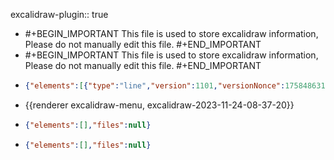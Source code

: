 excalidraw-plugin:: true

- #+BEGIN_IMPORTANT
  This file is used to store excalidraw information, Please do not manually edit this file.
  #+END_IMPORTANT
- #+BEGIN_IMPORTANT
  This file is used to store excalidraw information, Please do not manually edit this file.
  #+END_IMPORTANT
- ```json
  {"elements":[{"type":"line","version":1101,"versionNonce":1758486310,"isDeleted":false,"id":"5hyA4GHI_6KP6_bMsVYZO","fillStyle":"hachure","strokeWidth":4,"strokeStyle":"solid","roughness":1,"opacity":100,"angle":0,"x":733.8183771849822,"y":354.7825868453703,"strokeColor":"#000000","backgroundColor":"transparent","width":9.034923197586087,"height":0,"seed":79246374,"groupIds":["RqGt69jxuF8tL8_68Vg8H","xV4kRtVW_nNUTdMdO17oa","gZ4RCbp1lv_NljCJ5mRqD","9TaeXhNFMV4_yiYEZ1A_D"],"frameId":null,"roundness":null,"boundElements":[],"updated":1701103264847,"link":null,"locked":false,"startBinding":null,"endBinding":null,"lastCommittedPoint":null,"startArrowhead":null,"endArrowhead":null,"points":[[0,0],[9.034923197586087,0]]},{"type":"line","version":1131,"versionNonce":306515514,"isDeleted":false,"id":"UJ-qoqJRAsP01jFLeJ6KL","fillStyle":"hachure","strokeWidth":4,"strokeStyle":"solid","roughness":1,"opacity":100,"angle":0,"x":809.3245210505257,"y":354.13723518839987,"strokeColor":"#000000","backgroundColor":"transparent","width":9.034923197586087,"height":0,"seed":487309158,"groupIds":["RqGt69jxuF8tL8_68Vg8H","xV4kRtVW_nNUTdMdO17oa","gZ4RCbp1lv_NljCJ5mRqD","9TaeXhNFMV4_yiYEZ1A_D"],"frameId":null,"roundness":null,"boundElements":[],"updated":1701103264847,"link":null,"locked":false,"startBinding":null,"endBinding":null,"lastCommittedPoint":null,"startArrowhead":null,"endArrowhead":null,"points":[[0,0],[9.034923197586087,0]]},{"type":"line","version":1122,"versionNonce":1795525222,"isDeleted":false,"id":"wVbTOKho5A_uES4HV-BRM","fillStyle":"hachure","strokeWidth":4,"strokeStyle":"solid","roughness":1,"opacity":100,"angle":0,"x":770.6034216323019,"y":354.1372351884002,"strokeColor":"#000000","backgroundColor":"transparent","width":9.034923197586087,"height":0,"seed":2037047974,"groupIds":["RqGt69jxuF8tL8_68Vg8H","xV4kRtVW_nNUTdMdO17oa","gZ4RCbp1lv_NljCJ5mRqD","9TaeXhNFMV4_yiYEZ1A_D"],"frameId":null,"roundness":null,"boundElements":[],"updated":1701103264847,"link":null,"locked":false,"startBinding":null,"endBinding":null,"lastCommittedPoint":null,"startArrowhead":null,"endArrowhead":null,"points":[[0,0],[9.034923197586087,0]]},{"type":"line","version":1152,"versionNonce":1505441530,"isDeleted":false,"id":"pSxNBzO90uYY4oCU09LEU","fillStyle":"hachure","strokeWidth":4,"strokeStyle":"solid","roughness":1,"opacity":100,"angle":0,"x":846.1095654978409,"y":353.4918835314293,"strokeColor":"#000000","backgroundColor":"transparent","width":9.034923197586087,"height":0,"seed":478387686,"groupIds":["RqGt69jxuF8tL8_68Vg8H","xV4kRtVW_nNUTdMdO17oa","gZ4RCbp1lv_NljCJ5mRqD","9TaeXhNFMV4_yiYEZ1A_D"],"frameId":null,"roundness":null,"boundElements":[],"updated":1701103264847,"link":null,"locked":false,"startBinding":null,"endBinding":null,"lastCommittedPoint":null,"startArrowhead":null,"endArrowhead":null,"points":[[0,0],[9.034923197586087,0]]},{"type":"line","version":1122,"versionNonce":468929958,"isDeleted":false,"id":"339Fk_tYau_DhQZYufUcs","fillStyle":"hachure","strokeWidth":4,"strokeStyle":"solid","roughness":1,"opacity":100,"angle":0,"x":752.5335752371252,"y":354.7825868453703,"strokeColor":"#000000","backgroundColor":"transparent","width":9.034923197586087,"height":0,"seed":727904550,"groupIds":["RqGt69jxuF8tL8_68Vg8H","xV4kRtVW_nNUTdMdO17oa","gZ4RCbp1lv_NljCJ5mRqD","9TaeXhNFMV4_yiYEZ1A_D"],"frameId":null,"roundness":null,"boundElements":[],"updated":1701103264847,"link":null,"locked":false,"startBinding":null,"endBinding":null,"lastCommittedPoint":null,"startArrowhead":null,"endArrowhead":null,"points":[[0,0],[9.034923197586087,0]]},{"type":"line","version":1154,"versionNonce":1240352698,"isDeleted":false,"id":"4yE2iI90lGsWFfr5j1JSO","fillStyle":"hachure","strokeWidth":4,"strokeStyle":"solid","roughness":1,"opacity":100,"angle":0,"x":828.0397191026668,"y":354.13723518839964,"strokeColor":"#000000","backgroundColor":"transparent","width":9.034923197586087,"height":0,"seed":561372262,"groupIds":["RqGt69jxuF8tL8_68Vg8H","xV4kRtVW_nNUTdMdO17oa","gZ4RCbp1lv_NljCJ5mRqD","9TaeXhNFMV4_yiYEZ1A_D"],"frameId":null,"roundness":null,"boundElements":[],"updated":1701103264847,"link":null,"locked":false,"startBinding":null,"endBinding":null,"lastCommittedPoint":null,"startArrowhead":null,"endArrowhead":null,"points":[[0,0],[9.034923197586087,0]]},{"type":"line","version":1145,"versionNonce":1220978918,"isDeleted":false,"id":"_s6h3D8qCefeqyNw04cU3","fillStyle":"hachure","strokeWidth":4,"strokeStyle":"solid","roughness":1,"opacity":100,"angle":0,"x":789.3186196844399,"y":354.1372351884,"strokeColor":"#000000","backgroundColor":"transparent","width":9.034923197586087,"height":0,"seed":76111782,"groupIds":["RqGt69jxuF8tL8_68Vg8H","xV4kRtVW_nNUTdMdO17oa","gZ4RCbp1lv_NljCJ5mRqD","9TaeXhNFMV4_yiYEZ1A_D"],"frameId":null,"roundness":null,"boundElements":[],"updated":1701103264847,"link":null,"locked":false,"startBinding":null,"endBinding":null,"lastCommittedPoint":null,"startArrowhead":null,"endArrowhead":null,"points":[[0,0],[9.034923197586087,0]]},{"type":"line","version":1176,"versionNonce":184631418,"isDeleted":false,"id":"DKXOyYlE5rinlfKhhvovl","fillStyle":"hachure","strokeWidth":4,"strokeStyle":"solid","roughness":1,"opacity":100,"angle":0,"x":864.8247635499821,"y":353.4918835314298,"strokeColor":"#000000","backgroundColor":"transparent","width":9.034923197586087,"height":0,"seed":415922918,"groupIds":["RqGt69jxuF8tL8_68Vg8H","xV4kRtVW_nNUTdMdO17oa","gZ4RCbp1lv_NljCJ5mRqD","9TaeXhNFMV4_yiYEZ1A_D"],"frameId":null,"roundness":null,"boundElements":[],"updated":1701103264847,"link":null,"locked":false,"startBinding":null,"endBinding":null,"lastCommittedPoint":null,"startArrowhead":null,"endArrowhead":null,"points":[[0,0],[9.034923197586087,0]]},{"type":"line","version":1197,"versionNonce":286039078,"isDeleted":false,"id":"ABsKL14FXLGIXHPZzjcju","fillStyle":"hachure","strokeWidth":4,"strokeStyle":"solid","roughness":1,"opacity":100,"angle":0,"x":882.8946099451547,"y":354.13723518839953,"strokeColor":"#000000","backgroundColor":"transparent","width":9.034923197586087,"height":0,"seed":348532262,"groupIds":["RqGt69jxuF8tL8_68Vg8H","xV4kRtVW_nNUTdMdO17oa","gZ4RCbp1lv_NljCJ5mRqD","9TaeXhNFMV4_yiYEZ1A_D"],"frameId":null,"roundness":null,"boundElements":[],"updated":1701103264847,"link":null,"locked":false,"startBinding":null,"endBinding":null,"lastCommittedPoint":null,"startArrowhead":null,"endArrowhead":null,"points":[[0,0],[9.034923197586087,0]]},{"type":"line","version":1101,"versionNonce":1219961146,"isDeleted":false,"id":"hUOue71XehQeWroBFjZqs","fillStyle":"hachure","strokeWidth":4,"strokeStyle":"solid","roughness":1,"opacity":100,"angle":0,"x":743.4986520395443,"y":364.4628616999267,"strokeColor":"#000000","backgroundColor":"transparent","width":9.034923197586087,"height":0,"seed":1432975718,"groupIds":["RqGt69jxuF8tL8_68Vg8H","xV4kRtVW_nNUTdMdO17oa","gZ4RCbp1lv_NljCJ5mRqD","9TaeXhNFMV4_yiYEZ1A_D"],"frameId":null,"roundness":null,"boundElements":[],"updated":1701103264847,"link":null,"locked":false,"startBinding":null,"endBinding":null,"lastCommittedPoint":null,"startArrowhead":null,"endArrowhead":null,"points":[[0,0],[9.034923197586087,0]]},{"type":"line","version":1122,"versionNonce":447883110,"isDeleted":false,"id":"mAAgRVieKG_jcqf4tjK46","fillStyle":"hachure","strokeWidth":4,"strokeStyle":"solid","roughness":1,"opacity":100,"angle":0,"x":727.3648606152794,"y":364.46286169992624,"strokeColor":"#000000","backgroundColor":"transparent","width":9.034923197586087,"height":0,"seed":302079142,"groupIds":["RqGt69jxuF8tL8_68Vg8H","xV4kRtVW_nNUTdMdO17oa","gZ4RCbp1lv_NljCJ5mRqD","9TaeXhNFMV4_yiYEZ1A_D"],"frameId":null,"roundness":null,"boundElements":[],"updated":1701103264847,"link":null,"locked":false,"startBinding":null,"endBinding":null,"lastCommittedPoint":null,"startArrowhead":null,"endArrowhead":null,"points":[[0,0],[9.034923197586087,0]]},{"type":"line","version":1132,"versionNonce":1047718394,"isDeleted":false,"id":"7yuGVwdjz7eiHB1YQGPNl","fillStyle":"hachure","strokeWidth":4,"strokeStyle":"solid","roughness":1,"opacity":100,"angle":0,"x":819.0047959050866,"y":363.8175100429566,"strokeColor":"#000000","backgroundColor":"transparent","width":9.034923197586087,"height":0,"seed":272291814,"groupIds":["RqGt69jxuF8tL8_68Vg8H","xV4kRtVW_nNUTdMdO17oa","gZ4RCbp1lv_NljCJ5mRqD","9TaeXhNFMV4_yiYEZ1A_D"],"frameId":null,"roundness":null,"boundElements":[],"updated":1701103264847,"link":null,"locked":false,"startBinding":null,"endBinding":null,"lastCommittedPoint":null,"startArrowhead":null,"endArrowhead":null,"points":[[0,0],[9.034923197586087,0]]},{"type":"line","version":1121,"versionNonce":1174686374,"isDeleted":false,"id":"2LCBixp3gVvcGD9SfzqrT","fillStyle":"hachure","strokeWidth":4,"strokeStyle":"solid","roughness":1,"opacity":100,"angle":0,"x":780.2836964868543,"y":363.81751004295626,"strokeColor":"#000000","backgroundColor":"transparent","width":9.034923197586087,"height":0,"seed":1478683430,"groupIds":["RqGt69jxuF8tL8_68Vg8H","xV4kRtVW_nNUTdMdO17oa","gZ4RCbp1lv_NljCJ5mRqD","9TaeXhNFMV4_yiYEZ1A_D"],"frameId":null,"roundness":null,"boundElements":[],"updated":1701103264847,"link":null,"locked":false,"startBinding":null,"endBinding":null,"lastCommittedPoint":null,"startArrowhead":null,"endArrowhead":null,"points":[[0,0],[9.034923197586087,0]]},{"type":"line","version":1152,"versionNonce":1127717562,"isDeleted":false,"id":"TAGtQbjAAPhPrLVloVIu5","fillStyle":"hachure","strokeWidth":4,"strokeStyle":"solid","roughness":1,"opacity":100,"angle":0,"x":855.7898403523992,"y":363.1721583859864,"strokeColor":"#000000","backgroundColor":"transparent","width":9.034923197586087,"height":0,"seed":1747359334,"groupIds":["RqGt69jxuF8tL8_68Vg8H","xV4kRtVW_nNUTdMdO17oa","gZ4RCbp1lv_NljCJ5mRqD","9TaeXhNFMV4_yiYEZ1A_D"],"frameId":null,"roundness":null,"boundElements":[],"updated":1701103264847,"link":null,"locked":false,"startBinding":null,"endBinding":null,"lastCommittedPoint":null,"startArrowhead":null,"endArrowhead":null,"points":[[0,0],[9.034923197586087,0]]},{"type":"line","version":1125,"versionNonce":1638925798,"isDeleted":false,"id":"S3EDB5GpywzLJiQJkQ2UQ","fillStyle":"hachure","strokeWidth":4,"strokeStyle":"solid","roughness":1,"opacity":100,"angle":0,"x":762.2138500916855,"y":364.4628616999266,"strokeColor":"#000000","backgroundColor":"transparent","width":9.034923197586087,"height":0,"seed":1762843046,"groupIds":["RqGt69jxuF8tL8_68Vg8H","xV4kRtVW_nNUTdMdO17oa","gZ4RCbp1lv_NljCJ5mRqD","9TaeXhNFMV4_yiYEZ1A_D"],"frameId":null,"roundness":null,"boundElements":[],"updated":1701103264847,"link":null,"locked":false,"startBinding":null,"endBinding":null,"lastCommittedPoint":null,"startArrowhead":null,"endArrowhead":null,"points":[[0,0],[9.034923197586087,0]]},{"type":"line","version":1156,"versionNonce":1437086586,"isDeleted":false,"id":"IU961Ouon63Jp21Dt_0K7","fillStyle":"hachure","strokeWidth":4,"strokeStyle":"solid","roughness":1,"opacity":100,"angle":0,"x":837.7199939572296,"y":363.81751004295717,"strokeColor":"#000000","backgroundColor":"transparent","width":9.034923197586087,"height":0,"seed":1645524198,"groupIds":["RqGt69jxuF8tL8_68Vg8H","xV4kRtVW_nNUTdMdO17oa","gZ4RCbp1lv_NljCJ5mRqD","9TaeXhNFMV4_yiYEZ1A_D"],"frameId":null,"roundness":null,"boundElements":[],"updated":1701103264847,"link":null,"locked":false,"startBinding":null,"endBinding":null,"lastCommittedPoint":null,"startArrowhead":null,"endArrowhead":null,"points":[[0,0],[9.034923197586087,0]]},{"type":"line","version":1145,"versionNonce":1589795110,"isDeleted":false,"id":"5oNp_q2kIv2f0RssrLVmj","fillStyle":"hachure","strokeWidth":4,"strokeStyle":"solid","roughness":1,"opacity":100,"angle":0,"x":798.9988945389973,"y":363.8175100429566,"strokeColor":"#000000","backgroundColor":"transparent","width":9.034923197586087,"height":0,"seed":1824073766,"groupIds":["RqGt69jxuF8tL8_68Vg8H","xV4kRtVW_nNUTdMdO17oa","gZ4RCbp1lv_NljCJ5mRqD","9TaeXhNFMV4_yiYEZ1A_D"],"frameId":null,"roundness":null,"boundElements":[],"updated":1701103264847,"link":null,"locked":false,"startBinding":null,"endBinding":null,"lastCommittedPoint":null,"startArrowhead":null,"endArrowhead":null,"points":[[0,0],[9.034923197586087,0]]},{"type":"line","version":1175,"versionNonce":671593530,"isDeleted":false,"id":"vIZmYD08KruNJaP1Ey1oq","fillStyle":"hachure","strokeWidth":4,"strokeStyle":"solid","roughness":1,"opacity":100,"angle":0,"x":874.50503840454,"y":363.1721583859863,"strokeColor":"#000000","backgroundColor":"transparent","width":9.034923197586087,"height":0,"seed":1760375654,"groupIds":["RqGt69jxuF8tL8_68Vg8H","xV4kRtVW_nNUTdMdO17oa","gZ4RCbp1lv_NljCJ5mRqD","9TaeXhNFMV4_yiYEZ1A_D"],"frameId":null,"roundness":null,"boundElements":[],"updated":1701103264847,"link":null,"locked":false,"startBinding":null,"endBinding":null,"lastCommittedPoint":null,"startArrowhead":null,"endArrowhead":null,"points":[[0,0],[9.034923197586087,0]]},{"type":"line","version":1196,"versionNonce":78136422,"isDeleted":false,"id":"T04Lnb4tImJPhTAe5HauQ","fillStyle":"hachure","strokeWidth":4,"strokeStyle":"solid","roughness":1,"opacity":100,"angle":0,"x":892.5748847997148,"y":363.81751004295717,"strokeColor":"#000000","backgroundColor":"transparent","width":9.034923197586087,"height":0,"seed":821941926,"groupIds":["RqGt69jxuF8tL8_68Vg8H","xV4kRtVW_nNUTdMdO17oa","gZ4RCbp1lv_NljCJ5mRqD","9TaeXhNFMV4_yiYEZ1A_D"],"frameId":null,"roundness":null,"boundElements":[],"updated":1701103264847,"link":null,"locked":false,"startBinding":null,"endBinding":null,"lastCommittedPoint":null,"startArrowhead":null,"endArrowhead":null,"points":[[0,0],[9.034923197586087,0]]},{"type":"line","version":1100,"versionNonce":741940474,"isDeleted":false,"id":"fVaGcWDADo4-SQq6TSdpE","fillStyle":"hachure","strokeWidth":4,"strokeStyle":"solid","roughness":1,"opacity":100,"angle":0,"x":753.1789268940988,"y":374.14313655448365,"strokeColor":"#000000","backgroundColor":"transparent","width":9.034923197586087,"height":0,"seed":1301811686,"groupIds":["RqGt69jxuF8tL8_68Vg8H","xV4kRtVW_nNUTdMdO17oa","gZ4RCbp1lv_NljCJ5mRqD","9TaeXhNFMV4_yiYEZ1A_D"],"frameId":null,"roundness":null,"boundElements":[],"updated":1701103264847,"link":null,"locked":false,"startBinding":null,"endBinding":null,"lastCommittedPoint":null,"startArrowhead":null,"endArrowhead":null,"points":[[0,0],[9.034923197586087,0]]},{"type":"line","version":1123,"versionNonce":623822758,"isDeleted":false,"id":"Am43yQCtjfKiI2oOQxp_-","fillStyle":"hachure","strokeWidth":4,"strokeStyle":"solid","roughness":1,"opacity":100,"angle":0,"x":737.0451354698396,"y":374.1431365544841,"strokeColor":"#000000","backgroundColor":"transparent","width":9.034923197586087,"height":0,"seed":701031718,"groupIds":["RqGt69jxuF8tL8_68Vg8H","xV4kRtVW_nNUTdMdO17oa","gZ4RCbp1lv_NljCJ5mRqD","9TaeXhNFMV4_yiYEZ1A_D"],"frameId":null,"roundness":null,"boundElements":[],"updated":1701103264847,"link":null,"locked":false,"startBinding":null,"endBinding":null,"lastCommittedPoint":null,"startArrowhead":null,"endArrowhead":null,"points":[[0,0],[9.034923197586087,0]]},{"type":"line","version":1151,"versionNonce":532639162,"isDeleted":false,"id":"1CffNljEAtQHCH5r8K06K","fillStyle":"hachure","strokeWidth":4,"strokeStyle":"solid","roughness":1,"opacity":100,"angle":0,"x":865.4701152069543,"y":372.85243324054335,"strokeColor":"#000000","backgroundColor":"transparent","width":9.034923197586087,"height":0,"seed":1191006310,"groupIds":["RqGt69jxuF8tL8_68Vg8H","xV4kRtVW_nNUTdMdO17oa","gZ4RCbp1lv_NljCJ5mRqD","9TaeXhNFMV4_yiYEZ1A_D"],"frameId":null,"roundness":null,"boundElements":[],"updated":1701103264847,"link":null,"locked":false,"startBinding":null,"endBinding":null,"lastCommittedPoint":null,"startArrowhead":null,"endArrowhead":null,"points":[[0,0],[9.034923197586087,0]]},{"type":"line","version":1170,"versionNonce":1350755046,"isDeleted":false,"id":"WwsmwneO_0tGmkZh6Q7xB","fillStyle":"hachure","strokeWidth":4,"strokeStyle":"solid","roughness":1,"opacity":100,"angle":0,"x":780.8598305612106,"y":375.0431288303358,"strokeColor":"#000000","backgroundColor":"transparent","width":66.93084851309281,"height":1.3977463378589037,"seed":1895977894,"groupIds":["RqGt69jxuF8tL8_68Vg8H","xV4kRtVW_nNUTdMdO17oa","gZ4RCbp1lv_NljCJ5mRqD","9TaeXhNFMV4_yiYEZ1A_D"],"frameId":null,"roundness":null,"boundElements":[],"updated":1701103264847,"link":null,"locked":false,"startBinding":null,"endBinding":null,"lastCommittedPoint":null,"startArrowhead":null,"endArrowhead":null,"points":[[0,0],[66.93084851309281,-1.3977463378589037]]},{"type":"line","version":1175,"versionNonce":398304890,"isDeleted":false,"id":"VEJ7VRMnkNBW9tqICACxB","fillStyle":"hachure","strokeWidth":4,"strokeStyle":"solid","roughness":1,"opacity":100,"angle":0,"x":884.1853132590996,"y":372.85243324054255,"strokeColor":"#000000","backgroundColor":"transparent","width":9.034923197586087,"height":0,"seed":1912925926,"groupIds":["RqGt69jxuF8tL8_68Vg8H","xV4kRtVW_nNUTdMdO17oa","gZ4RCbp1lv_NljCJ5mRqD","9TaeXhNFMV4_yiYEZ1A_D"],"frameId":null,"roundness":null,"boundElements":[],"updated":1701103264847,"link":null,"locked":false,"startBinding":null,"endBinding":null,"lastCommittedPoint":null,"startArrowhead":null,"endArrowhead":null,"points":[[0,0],[9.034923197586087,0]]},{"type":"line","version":1179,"versionNonce":154244646,"isDeleted":false,"id":"XSRxE1lKXWdfUPbXU84Vx","fillStyle":"hachure","strokeWidth":1,"strokeStyle":"solid","roughness":1,"opacity":100,"angle":0,"x":705.6963263247595,"y":382.2338853054876,"strokeColor":"#000000","backgroundColor":"transparent","width":222.64632165480197,"height":35.81701696185941,"seed":1183982118,"groupIds":["dJKEhaO4sTDfgI6Qmjoi2","cJGDxxbPGBuLd6sG707l9","xV4kRtVW_nNUTdMdO17oa","gZ4RCbp1lv_NljCJ5mRqD","9TaeXhNFMV4_yiYEZ1A_D"],"frameId":null,"roundness":null,"boundElements":[],"updated":1701103264847,"link":null,"locked":false,"startBinding":null,"endBinding":null,"lastCommittedPoint":null,"startArrowhead":null,"endArrowhead":null,"points":[[0,0],[222.64632165480197,0],[197.47760703295484,-34.84898947640377],[20.32857719456888,-35.81701696185941],[0,0]]},{"type":"rectangle","version":1094,"versionNonce":217499450,"isDeleted":false,"id":"5G2Eqz5HBlJYCcjiHcK9O","fillStyle":"hachure","strokeWidth":1,"strokeStyle":"solid","roughness":1,"opacity":100,"angle":0,"x":704.4548767928303,"y":380.5966531241873,"strokeColor":"#000000","backgroundColor":"transparent","width":222.64632165480165,"height":4.5174615987930435,"seed":1368845670,"groupIds":["dJKEhaO4sTDfgI6Qmjoi2","cJGDxxbPGBuLd6sG707l9","xV4kRtVW_nNUTdMdO17oa","gZ4RCbp1lv_NljCJ5mRqD","9TaeXhNFMV4_yiYEZ1A_D"],"frameId":null,"roundness":null,"boundElements":[],"updated":1701103264847,"link":null,"locked":false},{"type":"rectangle","version":1089,"versionNonce":2015879526,"isDeleted":false,"id":"hLxWHw4JEWLHLFe29RNLn","fillStyle":"hachure","strokeWidth":1,"strokeStyle":"solid","roughness":1,"opacity":100,"angle":0,"x":733.3343634422566,"y":218.45204931036488,"strokeColor":"#000000","backgroundColor":"transparent","width":157.78848012927264,"height":90.02655614737634,"seed":274747558,"groupIds":["xIubTAHLRk4roSpiJ8Fy3","1vgIJvD-3qKLVpvgdrbz2","gZ4RCbp1lv_NljCJ5mRqD","9TaeXhNFMV4_yiYEZ1A_D"],"frameId":null,"roundness":null,"boundElements":[],"updated":1701103264847,"link":null,"locked":false},{"type":"rectangle","version":1113,"versionNonce":1741541370,"isDeleted":false,"id":"VbJzoxbntlf-Oeo5go--Z","fillStyle":"hachure","strokeWidth":1,"strokeStyle":"solid","roughness":1,"opacity":100,"angle":0,"x":724.6221160731567,"y":206.83571948489686,"strokeColor":"#000000","backgroundColor":"transparent","width":175.21297486747446,"height":111.32316082740095,"seed":1318800358,"groupIds":["xIubTAHLRk4roSpiJ8Fy3","1vgIJvD-3qKLVpvgdrbz2","gZ4RCbp1lv_NljCJ5mRqD","9TaeXhNFMV4_yiYEZ1A_D"],"frameId":null,"roundness":null,"boundElements":[],"updated":1701103264847,"link":null,"locked":false},{"type":"line","version":1096,"versionNonce":548586662,"isDeleted":false,"id":"9wQj6VYty-pUiZmEJYIRu","fillStyle":"hachure","strokeWidth":2,"strokeStyle":"solid","roughness":1,"opacity":100,"angle":0,"x":800.6122736814254,"y":318.96556988351045,"strokeColor":"#000000","backgroundColor":"transparent","width":2.2010396729812343e-13,"height":13.552384796379181,"seed":1515511590,"groupIds":["4DrPj_E23iOllVkJ59B5m","1vgIJvD-3qKLVpvgdrbz2","gZ4RCbp1lv_NljCJ5mRqD","9TaeXhNFMV4_yiYEZ1A_D"],"frameId":null,"roundness":null,"boundElements":[],"updated":1701103264847,"link":null,"locked":false,"startBinding":null,"endBinding":null,"lastCommittedPoint":null,"startArrowhead":null,"endArrowhead":null,"points":[[0,0],[2.2010396729812343e-13,13.552384796379181]]},{"type":"line","version":1113,"versionNonce":205897914,"isDeleted":false,"id":"trqvYYD_PleJcuw0jT_H2","fillStyle":"hachure","strokeWidth":2,"strokeStyle":"solid","roughness":1,"opacity":100,"angle":0,"x":821.2635267044818,"y":318.32021822654104,"strokeColor":"#000000","backgroundColor":"transparent","width":2.2010396729812343e-13,"height":13.552384796379181,"seed":939133542,"groupIds":["4DrPj_E23iOllVkJ59B5m","1vgIJvD-3qKLVpvgdrbz2","gZ4RCbp1lv_NljCJ5mRqD","9TaeXhNFMV4_yiYEZ1A_D"],"frameId":null,"roundness":null,"boundElements":[],"updated":1701103264847,"link":null,"locked":false,"startBinding":null,"endBinding":null,"lastCommittedPoint":null,"startArrowhead":null,"endArrowhead":null,"points":[[0,0],[2.2010396729812343e-13,13.552384796379181]]},{"type":"line","version":1139,"versionNonce":343883750,"isDeleted":false,"id":"aOPBEZDhMKYEigjd1puvR","fillStyle":"hachure","strokeWidth":2,"strokeStyle":"solid","roughness":1,"opacity":100,"angle":0,"x":783.1509485071688,"y":333.79581577477535,"strokeColor":"#000000","backgroundColor":"transparent","width":53.96504736709873,"height":0.14172995346058073,"seed":1448594854,"groupIds":["4DrPj_E23iOllVkJ59B5m","1vgIJvD-3qKLVpvgdrbz2","gZ4RCbp1lv_NljCJ5mRqD","9TaeXhNFMV4_yiYEZ1A_D"],"frameId":null,"roundness":null,"boundElements":[],"updated":1701103264847,"link":null,"locked":false,"startBinding":null,"endBinding":null,"lastCommittedPoint":null,"startArrowhead":null,"endArrowhead":null,"points":[[0,0],[53.96504736709873,0.14172995346058073]]},{"type":"text","version":925,"versionNonce":1711380858,"isDeleted":false,"id":"d56kc_ZiGCVGnpceO5BWF","fillStyle":"hachure","strokeWidth":1,"strokeStyle":"solid","roughness":1,"opacity":100,"angle":0,"x":761.5253458625842,"y":238.27657248347333,"strokeColor":"#1e1e1e","backgroundColor":"transparent","width":98.58764685131919,"height":48.081953850387755,"seed":1117464806,"groupIds":["9TaeXhNFMV4_yiYEZ1A_D"],"frameId":null,"roundness":null,"boundElements":[],"updated":1701103264847,"link":null,"locked":false,"fontSize":38.465563080310204,"fontFamily":1,"text":"client","textAlign":"left","verticalAlign":"top","containerId":null,"originalText":"client","lineHeight":1.25,"baseline":34},{"type":"rectangle","version":1041,"versionNonce":1704974566,"isDeleted":false,"id":"zD71mhwbxdWjD-dVhLMUL","fillStyle":"hachure","strokeWidth":1,"strokeStyle":"solid","roughness":1,"opacity":100,"angle":0,"x":1279.2748272417575,"y":666.2146141088251,"strokeColor":"#000000","backgroundColor":"transparent","width":145.09574695421188,"height":253.73783401815834,"seed":1328103610,"groupIds":["2DnQBxizO4gGFgsOFtMxd"],"frameId":null,"roundness":null,"boundElements":[],"updated":1701103181115,"link":null,"locked":false},{"type":"rectangle","version":1011,"versionNonce":663949434,"isDeleted":false,"id":"u2cpcOA7JZc9SmE2e5ztZ","fillStyle":"hachure","strokeWidth":1,"strokeStyle":"solid","roughness":1,"opacity":100,"angle":0,"x":1303.6234072738048,"y":686.7186815042319,"strokeColor":"#000000","backgroundColor":"transparent","width":74.32724430834952,"height":12.815042122129237,"seed":7674234,"groupIds":["2DnQBxizO4gGFgsOFtMxd"],"frameId":null,"roundness":null,"boundElements":[],"updated":1701103181115,"link":null,"locked":false},{"type":"ellipse","version":1005,"versionNonce":457165862,"isDeleted":false,"id":"Un04UTXQqxQH63QdTPfdJ","fillStyle":"hachure","strokeWidth":1,"strokeStyle":"solid","roughness":1,"opacity":100,"angle":0,"x":1303.5698252161483,"y":730.1826606041641,"strokeColor":"#000000","backgroundColor":"transparent","width":23.067075819832557,"height":23.067075819832557,"seed":1950865978,"groupIds":["2DnQBxizO4gGFgsOFtMxd"],"frameId":null,"roundness":null,"boundElements":[],"updated":1701103181115,"link":null,"locked":false},{"type":"line","version":1032,"versionNonce":311357754,"isDeleted":false,"id":"pECdkKcBJmkiUmeu7r6lL","fillStyle":"hachure","strokeWidth":1,"strokeStyle":"solid","roughness":1,"opacity":100,"angle":0,"x":1304.8274201075674,"y":859.6619224158791,"strokeColor":"#000000","backgroundColor":"transparent","width":71.76423588392366,"height":0,"seed":159679226,"groupIds":["TD_YfyPv7dwef21qrIHsy","2DnQBxizO4gGFgsOFtMxd"],"frameId":null,"roundness":{"type":2},"boundElements":[],"updated":1701103181115,"link":null,"locked":false,"startBinding":null,"endBinding":null,"lastCommittedPoint":null,"startArrowhead":null,"endArrowhead":null,"points":[[0,0],[71.76423588392366,0]]},{"type":"line","version":1042,"versionNonce":1459574630,"isDeleted":false,"id":"31E9zxZ9eD1A0NDS0PG35","fillStyle":"hachure","strokeWidth":1,"strokeStyle":"solid","roughness":1,"opacity":100,"angle":0,"x":1306.0768682463317,"y":880.2964567581095,"strokeColor":"#000000","backgroundColor":"transparent","width":71.76423588392366,"height":0,"seed":1252922298,"groupIds":["TD_YfyPv7dwef21qrIHsy","2DnQBxizO4gGFgsOFtMxd"],"frameId":null,"roundness":{"type":2},"boundElements":[],"updated":1701103181115,"link":null,"locked":false,"startBinding":null,"endBinding":null,"lastCommittedPoint":null,"startArrowhead":null,"endArrowhead":null,"points":[[0,0],[71.76423588392366,0]]},{"type":"line","version":1053,"versionNonce":483441146,"isDeleted":false,"id":"7K5VcMb4T5noyU1Lyn16Y","fillStyle":"hachure","strokeWidth":1,"strokeStyle":"solid","roughness":1,"opacity":100,"angle":0,"x":1303.1409677846918,"y":898.3188000499409,"strokeColor":"#000000","backgroundColor":"transparent","width":71.76423588392366,"height":0,"seed":2045217914,"groupIds":["TD_YfyPv7dwef21qrIHsy","2DnQBxizO4gGFgsOFtMxd"],"frameId":null,"roundness":{"type":2},"boundElements":[],"updated":1701103181115,"link":null,"locked":false,"startBinding":null,"endBinding":null,"lastCommittedPoint":null,"startArrowhead":null,"endArrowhead":null,"points":[[0,0],[71.76423588392366,0]]},{"type":"text","version":979,"versionNonce":1630239398,"isDeleted":false,"id":"8AZTaPJCp36aKpojRtRfn","fillStyle":"hachure","strokeWidth":1,"strokeStyle":"solid","roughness":1,"opacity":100,"angle":0,"x":1286.2047733649438,"y":773.0840280987345,"strokeColor":"#1e1e1e","backgroundColor":"transparent","width":132.48309511989723,"height":64.96824490487104,"seed":485748026,"groupIds":[],"frameId":null,"roundness":null,"boundElements":[],"updated":1701103181115,"link":null,"locked":false,"fontSize":25.987297961948418,"fontFamily":1,"text":"Application\nServer","textAlign":"center","verticalAlign":"top","containerId":null,"originalText":"Application\nServer","lineHeight":1.25,"baseline":54},{"type":"rectangle","version":810,"versionNonce":812958118,"isDeleted":false,"id":"ovZ9kwX4t7vcykLx18e46","fillStyle":"hachure","strokeWidth":1,"strokeStyle":"solid","roughness":1,"opacity":100,"angle":0,"x":1701.0711201137456,"y":280.30424583965817,"strokeColor":"#000000","backgroundColor":"transparent","width":287.9111423816346,"height":34.03875574955287,"seed":1031688870,"groupIds":["WdeWsWHh6LzULc8SWiF7p","dNrjMR5vUDzkKZTZ7ZhVx","KuBzFCc3L2xAPd3ekYr9a","E4Cq_RCTTtYlu-P4KrTH8"],"frameId":null,"roundness":null,"boundElements":[],"updated":1701103164232,"link":null,"locked":false},{"type":"line","version":715,"versionNonce":1332614074,"isDeleted":false,"id":"YtnXCINCOg6n80JsVTX8k","fillStyle":"hachure","strokeWidth":1,"strokeStyle":"solid","roughness":1,"opacity":100,"angle":0,"x":1713.06809664494,"y":288.5316056149377,"strokeColor":"#000000","backgroundColor":"transparent","width":0,"height":20.5650815986882,"seed":1823018470,"groupIds":["970edr1i3tS81_tjtZ3Lg","WdeWsWHh6LzULc8SWiF7p","dNrjMR5vUDzkKZTZ7ZhVx","KuBzFCc3L2xAPd3ekYr9a","E4Cq_RCTTtYlu-P4KrTH8"],"frameId":null,"roundness":{"type":2},"boundElements":[],"updated":1701103164232,"link":null,"locked":false,"startBinding":null,"endBinding":null,"lastCommittedPoint":null,"startArrowhead":null,"endArrowhead":null,"points":[[0,0],[0,20.5650815986882]]},{"type":"line","version":721,"versionNonce":888773862,"isDeleted":false,"id":"YodFzfkfq-hBiZ2FVXgXT","fillStyle":"hachure","strokeWidth":1,"strokeStyle":"solid","roughness":1,"opacity":100,"angle":0,"x":1722.728313918918,"y":288.1113592181283,"strokeColor":"#000000","backgroundColor":"transparent","width":0,"height":20.5650815986882,"seed":895115558,"groupIds":["970edr1i3tS81_tjtZ3Lg","WdeWsWHh6LzULc8SWiF7p","dNrjMR5vUDzkKZTZ7ZhVx","KuBzFCc3L2xAPd3ekYr9a","E4Cq_RCTTtYlu-P4KrTH8"],"frameId":null,"roundness":{"type":2},"boundElements":[],"updated":1701103164232,"link":null,"locked":false,"startBinding":null,"endBinding":null,"lastCommittedPoint":null,"startArrowhead":null,"endArrowhead":null,"points":[[0,0],[0,20.5650815986882]]},{"type":"line","version":746,"versionNonce":1722256506,"isDeleted":false,"id":"UQydL4hLzjfTUc1bSCLl7","fillStyle":"hachure","strokeWidth":1,"strokeStyle":"solid","roughness":1,"opacity":100,"angle":0,"x":1731.9359173869605,"y":287.84505844324997,"strokeColor":"#000000","backgroundColor":"transparent","width":0,"height":20.5650815986882,"seed":1526680678,"groupIds":["970edr1i3tS81_tjtZ3Lg","WdeWsWHh6LzULc8SWiF7p","dNrjMR5vUDzkKZTZ7ZhVx","KuBzFCc3L2xAPd3ekYr9a","E4Cq_RCTTtYlu-P4KrTH8"],"frameId":null,"roundness":{"type":2},"boundElements":[],"updated":1701103164232,"link":null,"locked":false,"startBinding":null,"endBinding":null,"lastCommittedPoint":null,"startArrowhead":null,"endArrowhead":null,"points":[[0,0],[0,20.5650815986882]]},{"type":"line","version":737,"versionNonce":1656819750,"isDeleted":false,"id":"FZPCE92cfN8TaAJZ9KXhE","fillStyle":"hachure","strokeWidth":1,"strokeStyle":"solid","roughness":1,"opacity":100,"angle":0,"x":1740.0957272802975,"y":287.512503010444,"strokeColor":"#000000","backgroundColor":"transparent","width":0,"height":20.5650815986882,"seed":728027046,"groupIds":["970edr1i3tS81_tjtZ3Lg","WdeWsWHh6LzULc8SWiF7p","dNrjMR5vUDzkKZTZ7ZhVx","KuBzFCc3L2xAPd3ekYr9a","E4Cq_RCTTtYlu-P4KrTH8"],"frameId":null,"roundness":{"type":2},"boundElements":[],"updated":1701103164232,"link":null,"locked":false,"startBinding":null,"endBinding":null,"lastCommittedPoint":null,"startArrowhead":null,"endArrowhead":null,"points":[[0,0],[0,20.5650815986882]]},{"type":"line","version":742,"versionNonce":1907617082,"isDeleted":false,"id":"XeX45uTLHvoG2_ciZigaq","fillStyle":"hachure","strokeWidth":1,"strokeStyle":"solid","roughness":1,"opacity":100,"angle":0,"x":1749.1201976928353,"y":288.49557462635914,"strokeColor":"#000000","backgroundColor":"transparent","width":0,"height":20.5650815986882,"seed":850914022,"groupIds":["970edr1i3tS81_tjtZ3Lg","WdeWsWHh6LzULc8SWiF7p","dNrjMR5vUDzkKZTZ7ZhVx","KuBzFCc3L2xAPd3ekYr9a","E4Cq_RCTTtYlu-P4KrTH8"],"frameId":null,"roundness":{"type":2},"boundElements":[],"updated":1701103164232,"link":null,"locked":false,"startBinding":null,"endBinding":null,"lastCommittedPoint":null,"startArrowhead":null,"endArrowhead":null,"points":[[0,0],[0,20.5650815986882]]},{"type":"line","version":766,"versionNonce":632822630,"isDeleted":false,"id":"etxZPNdvIvPf37r4O6U4L","fillStyle":"hachure","strokeWidth":1,"strokeStyle":"solid","roughness":1,"opacity":100,"angle":0,"x":1758.4986576288,"y":287.93230096615855,"strokeColor":"#000000","backgroundColor":"transparent","width":0,"height":20.5650815986882,"seed":1871027750,"groupIds":["970edr1i3tS81_tjtZ3Lg","WdeWsWHh6LzULc8SWiF7p","dNrjMR5vUDzkKZTZ7ZhVx","KuBzFCc3L2xAPd3ekYr9a","E4Cq_RCTTtYlu-P4KrTH8"],"frameId":null,"roundness":{"type":2},"boundElements":[],"updated":1701103164232,"link":null,"locked":false,"startBinding":null,"endBinding":null,"lastCommittedPoint":null,"startArrowhead":null,"endArrowhead":null,"points":[[0,0],[0,20.5650815986882]]},{"type":"line","version":747,"versionNonce":1173763578,"isDeleted":false,"id":"FAv7HAnASwXh2Ed9P9--R","fillStyle":"hachure","strokeWidth":1,"strokeStyle":"solid","roughness":1,"opacity":100,"angle":0,"x":1767.6256495878322,"y":287.38279047516414,"strokeColor":"#000000","backgroundColor":"transparent","width":0,"height":20.5650815986882,"seed":112912742,"groupIds":["970edr1i3tS81_tjtZ3Lg","WdeWsWHh6LzULc8SWiF7p","dNrjMR5vUDzkKZTZ7ZhVx","KuBzFCc3L2xAPd3ekYr9a","E4Cq_RCTTtYlu-P4KrTH8"],"frameId":null,"roundness":{"type":2},"boundElements":[],"updated":1701103164232,"link":null,"locked":false,"startBinding":null,"endBinding":null,"lastCommittedPoint":null,"startArrowhead":null,"endArrowhead":null,"points":[[0,0],[0,20.5650815986882]]},{"type":"line","version":751,"versionNonce":1680588454,"isDeleted":false,"id":"L3VcQJvajXjHt5YbH06TF","fillStyle":"hachure","strokeWidth":1,"strokeStyle":"solid","roughness":1,"opacity":100,"angle":0,"x":1776.9363169931382,"y":287.8291920205405,"strokeColor":"#000000","backgroundColor":"transparent","width":0,"height":20.5650815986882,"seed":2007288998,"groupIds":["970edr1i3tS81_tjtZ3Lg","WdeWsWHh6LzULc8SWiF7p","dNrjMR5vUDzkKZTZ7ZhVx","KuBzFCc3L2xAPd3ekYr9a","E4Cq_RCTTtYlu-P4KrTH8"],"frameId":null,"roundness":{"type":2},"boundElements":[],"updated":1701103164232,"link":null,"locked":false,"startBinding":null,"endBinding":null,"lastCommittedPoint":null,"startArrowhead":null,"endArrowhead":null,"points":[[0,0],[0,20.5650815986882]]},{"type":"line","version":776,"versionNonce":342976186,"isDeleted":false,"id":"uNQz-RJgTR1WdWMDWXl2d","fillStyle":"hachure","strokeWidth":1,"strokeStyle":"solid","roughness":1,"opacity":100,"angle":0,"x":1785.8924074759016,"y":287.39898207603846,"strokeColor":"#000000","backgroundColor":"transparent","width":0,"height":20.5650815986882,"seed":1341147110,"groupIds":["970edr1i3tS81_tjtZ3Lg","WdeWsWHh6LzULc8SWiF7p","dNrjMR5vUDzkKZTZ7ZhVx","KuBzFCc3L2xAPd3ekYr9a","E4Cq_RCTTtYlu-P4KrTH8"],"frameId":null,"roundness":{"type":2},"boundElements":[],"updated":1701103164232,"link":null,"locked":false,"startBinding":null,"endBinding":null,"lastCommittedPoint":null,"startArrowhead":null,"endArrowhead":null,"points":[[0,0],[0,20.5650815986882]]},{"type":"line","version":786,"versionNonce":852031974,"isDeleted":false,"id":"mw_9Jgg2PlOm6evQJauhY","fillStyle":"hachure","strokeWidth":1,"strokeStyle":"solid","roughness":1,"opacity":100,"angle":0,"x":1794.2534882613247,"y":286.79446201986013,"strokeColor":"#000000","backgroundColor":"transparent","width":0,"height":20.5650815986882,"seed":1604999974,"groupIds":["970edr1i3tS81_tjtZ3Lg","WdeWsWHh6LzULc8SWiF7p","dNrjMR5vUDzkKZTZ7ZhVx","KuBzFCc3L2xAPd3ekYr9a","E4Cq_RCTTtYlu-P4KrTH8"],"frameId":null,"roundness":{"type":2},"boundElements":[],"updated":1701103164232,"link":null,"locked":false,"startBinding":null,"endBinding":null,"lastCommittedPoint":null,"startArrowhead":null,"endArrowhead":null,"points":[[0,0],[0,20.5650815986882]]},{"type":"line","version":820,"versionNonce":1976074106,"isDeleted":false,"id":"wZJDRpGu5akcsAY-ft9-g","fillStyle":"hachure","strokeWidth":1,"strokeStyle":"solid","roughness":1,"opacity":100,"angle":0,"x":1821.7105837538218,"y":287.491106460162,"strokeColor":"#000000","backgroundColor":"transparent","width":0,"height":20.5650815986882,"seed":1832912486,"groupIds":["970edr1i3tS81_tjtZ3Lg","WdeWsWHh6LzULc8SWiF7p","dNrjMR5vUDzkKZTZ7ZhVx","KuBzFCc3L2xAPd3ekYr9a","E4Cq_RCTTtYlu-P4KrTH8"],"frameId":null,"roundness":{"type":2},"boundElements":[],"updated":1701103164232,"link":null,"locked":false,"startBinding":null,"endBinding":null,"lastCommittedPoint":null,"startArrowhead":null,"endArrowhead":null,"points":[[0,0],[0,20.5650815986882]]},{"type":"line","version":791,"versionNonce":144493862,"isDeleted":false,"id":"f7Dj7VCf8MGDRwsne2hdC","fillStyle":"hachure","strokeWidth":1,"strokeStyle":"solid","roughness":1,"opacity":100,"angle":0,"x":1803.2828405350842,"y":288.19033105934193,"strokeColor":"#000000","backgroundColor":"transparent","width":0,"height":20.5650815986882,"seed":1769884070,"groupIds":["970edr1i3tS81_tjtZ3Lg","WdeWsWHh6LzULc8SWiF7p","dNrjMR5vUDzkKZTZ7ZhVx","KuBzFCc3L2xAPd3ekYr9a","E4Cq_RCTTtYlu-P4KrTH8"],"frameId":null,"roundness":{"type":2},"boundElements":[],"updated":1701103164232,"link":null,"locked":false,"startBinding":null,"endBinding":null,"lastCommittedPoint":null,"startArrowhead":null,"endArrowhead":null,"points":[[0,0],[0,20.5650815986882]]},{"type":"line","version":825,"versionNonce":1983807546,"isDeleted":false,"id":"dJe4TQzO4T2aQdkHz3GEv","fillStyle":"hachure","strokeWidth":1,"strokeStyle":"solid","roughness":1,"opacity":100,"angle":0,"x":1830.9294134359936,"y":287.1181339778593,"strokeColor":"#000000","backgroundColor":"transparent","width":0,"height":20.5650815986882,"seed":596780262,"groupIds":["970edr1i3tS81_tjtZ3Lg","WdeWsWHh6LzULc8SWiF7p","dNrjMR5vUDzkKZTZ7ZhVx","KuBzFCc3L2xAPd3ekYr9a","E4Cq_RCTTtYlu-P4KrTH8"],"frameId":null,"roundness":{"type":2},"boundElements":[],"updated":1701103164232,"link":null,"locked":false,"startBinding":null,"endBinding":null,"lastCommittedPoint":null,"startArrowhead":null,"endArrowhead":null,"points":[[0,0],[0,20.5650815986882]]},{"type":"line","version":816,"versionNonce":1930704998,"isDeleted":false,"id":"RNld0s_JB4S7CNqV_-gUU","fillStyle":"hachure","strokeWidth":1,"strokeStyle":"solid","roughness":1,"opacity":100,"angle":0,"x":1812.786735077128,"y":286.85846936403277,"strokeColor":"#000000","backgroundColor":"transparent","width":0,"height":20.5650815986882,"seed":2097715238,"groupIds":["970edr1i3tS81_tjtZ3Lg","WdeWsWHh6LzULc8SWiF7p","dNrjMR5vUDzkKZTZ7ZhVx","KuBzFCc3L2xAPd3ekYr9a","E4Cq_RCTTtYlu-P4KrTH8"],"frameId":null,"roundness":{"type":2},"boundElements":[],"updated":1701103164232,"link":null,"locked":false,"startBinding":null,"endBinding":null,"lastCommittedPoint":null,"startArrowhead":null,"endArrowhead":null,"points":[[0,0],[0,20.5650815986882]]},{"type":"line","version":850,"versionNonce":565602554,"isDeleted":false,"id":"KNYzYFDBiQnyMXLwlB6H9","fillStyle":"hachure","strokeWidth":1,"strokeStyle":"solid","roughness":1,"opacity":100,"angle":0,"x":1839.8071239601743,"y":287.84260501410506,"strokeColor":"#000000","backgroundColor":"transparent","width":0,"height":20.5650815986882,"seed":500081510,"groupIds":["970edr1i3tS81_tjtZ3Lg","WdeWsWHh6LzULc8SWiF7p","dNrjMR5vUDzkKZTZ7ZhVx","KuBzFCc3L2xAPd3ekYr9a","E4Cq_RCTTtYlu-P4KrTH8"],"frameId":null,"roundness":{"type":2},"boundElements":[],"updated":1701103164232,"link":null,"locked":false,"startBinding":null,"endBinding":null,"lastCommittedPoint":null,"startArrowhead":null,"endArrowhead":null,"points":[[0,0],[0,20.5650815986882]]},{"type":"line","version":708,"versionNonce":1241267110,"isDeleted":false,"id":"dYSRDlnG8nOJFp-9mQJnJ","fillStyle":"hachure","strokeWidth":1,"strokeStyle":"solid","roughness":1,"opacity":100,"angle":0,"x":1863.0464067182954,"y":290.6952566574388,"strokeColor":"#000000","backgroundColor":"transparent","width":71.6232152230175,"height":0,"seed":674317990,"groupIds":["2TjFkOo9C3-4NQ36kZl8s","WdeWsWHh6LzULc8SWiF7p","dNrjMR5vUDzkKZTZ7ZhVx","KuBzFCc3L2xAPd3ekYr9a","E4Cq_RCTTtYlu-P4KrTH8"],"frameId":null,"roundness":{"type":2},"boundElements":[],"updated":1701103164232,"link":null,"locked":false,"startBinding":null,"endBinding":null,"lastCommittedPoint":null,"startArrowhead":null,"endArrowhead":null,"points":[[0,0],[71.6232152230175,0]]},{"type":"line","version":812,"versionNonce":263403962,"isDeleted":false,"id":"vhs7xKYCXjYD-NOpyqiJQ","fillStyle":"hachure","strokeWidth":1,"strokeStyle":"solid","roughness":1,"opacity":100,"angle":0,"x":1863.8889870577314,"y":307.7758517192906,"strokeColor":"#000000","backgroundColor":"transparent","width":71.6232152230175,"height":8.832025639562,"seed":1826456038,"groupIds":["2TjFkOo9C3-4NQ36kZl8s","WdeWsWHh6LzULc8SWiF7p","dNrjMR5vUDzkKZTZ7ZhVx","KuBzFCc3L2xAPd3ekYr9a","E4Cq_RCTTtYlu-P4KrTH8"],"frameId":null,"roundness":null,"boundElements":[],"updated":1701103164232,"link":null,"locked":false,"startBinding":null,"endBinding":null,"lastCommittedPoint":null,"startArrowhead":null,"endArrowhead":null,"points":[[0,0],[-0.0644673404347811,-8.187352235214384],[71.55874788258272,-7.865015533040609],[71.55874788258272,0.6446734043476157]]},{"type":"ellipse","version":780,"versionNonce":1669453542,"isDeleted":false,"id":"ZVVmwmi6IzvJHg5HkJl3Z","fillStyle":"hachure","strokeWidth":1,"strokeStyle":"solid","roughness":1,"opacity":100,"angle":0,"x":1956.813059618443,"y":289.20073881965493,"strokeColor":"#000000","backgroundColor":"transparent","width":18.050855321732534,"height":18.050855321732534,"seed":518018342,"groupIds":["WdeWsWHh6LzULc8SWiF7p","dNrjMR5vUDzkKZTZ7ZhVx","KuBzFCc3L2xAPd3ekYr9a","E4Cq_RCTTtYlu-P4KrTH8"],"frameId":null,"roundness":null,"boundElements":[],"updated":1701103164232,"link":null,"locked":false},{"type":"rectangle","version":832,"versionNonce":1868034682,"isDeleted":false,"id":"q8FiuUJjgxHGUI61vtmKF","fillStyle":"hachure","strokeWidth":1,"strokeStyle":"solid","roughness":1,"opacity":100,"angle":0,"x":1701.7802608585337,"y":315.0521423339957,"strokeColor":"#000000","backgroundColor":"transparent","width":287.9111423816346,"height":34.03875574955287,"seed":128368742,"groupIds":["40nX6F-XdnuP_oFtYsB7u","dNrjMR5vUDzkKZTZ7ZhVx","KuBzFCc3L2xAPd3ekYr9a","E4Cq_RCTTtYlu-P4KrTH8"],"frameId":null,"roundness":null,"boundElements":[],"updated":1701103164232,"link":null,"locked":false},{"type":"line","version":736,"versionNonce":1211238950,"isDeleted":false,"id":"Ls1uR4BlTBZ0vE9_McUqM","fillStyle":"hachure","strokeWidth":1,"strokeStyle":"solid","roughness":1,"opacity":100,"angle":0,"x":1714.571461627122,"y":322.8933314935251,"strokeColor":"#000000","backgroundColor":"transparent","width":0,"height":20.5650815986882,"seed":989709222,"groupIds":["U-rOI-WiTkuRUl2z_VlKw","40nX6F-XdnuP_oFtYsB7u","dNrjMR5vUDzkKZTZ7ZhVx","KuBzFCc3L2xAPd3ekYr9a","E4Cq_RCTTtYlu-P4KrTH8"],"frameId":null,"roundness":{"type":2},"boundElements":[],"updated":1701103164232,"link":null,"locked":false,"startBinding":null,"endBinding":null,"lastCommittedPoint":null,"startArrowhead":null,"endArrowhead":null,"points":[[0,0],[0,20.5650815986882]]},{"type":"line","version":741,"versionNonce":325555002,"isDeleted":false,"id":"5aDD6LVkPkHMluf8rHwKp","fillStyle":"hachure","strokeWidth":1,"strokeStyle":"solid","roughness":1,"opacity":100,"angle":0,"x":1723.8042649137026,"y":322.4504318487958,"strokeColor":"#000000","backgroundColor":"transparent","width":0,"height":20.5650815986882,"seed":1259495142,"groupIds":["U-rOI-WiTkuRUl2z_VlKw","40nX6F-XdnuP_oFtYsB7u","dNrjMR5vUDzkKZTZ7ZhVx","KuBzFCc3L2xAPd3ekYr9a","E4Cq_RCTTtYlu-P4KrTH8"],"frameId":null,"roundness":{"type":2},"boundElements":[],"updated":1701103164232,"link":null,"locked":false,"startBinding":null,"endBinding":null,"lastCommittedPoint":null,"startArrowhead":null,"endArrowhead":null,"points":[[0,0],[0,20.5650815986882]]},{"type":"line","version":766,"versionNonce":1727649126,"isDeleted":false,"id":"kX2zSjqkqxhuqJpUV6uTr","fillStyle":"hachure","strokeWidth":1,"strokeStyle":"solid","roughness":1,"opacity":100,"angle":0,"x":1732.9076812726937,"y":322.4756279858316,"strokeColor":"#000000","backgroundColor":"transparent","width":0,"height":20.5650815986882,"seed":2087817766,"groupIds":["U-rOI-WiTkuRUl2z_VlKw","40nX6F-XdnuP_oFtYsB7u","dNrjMR5vUDzkKZTZ7ZhVx","KuBzFCc3L2xAPd3ekYr9a","E4Cq_RCTTtYlu-P4KrTH8"],"frameId":null,"roundness":{"type":2},"boundElements":[],"updated":1701103164232,"link":null,"locked":false,"startBinding":null,"endBinding":null,"lastCommittedPoint":null,"startArrowhead":null,"endArrowhead":null,"points":[[0,0],[0,20.5650815986882]]},{"type":"line","version":756,"versionNonce":2118458362,"isDeleted":false,"id":"vCt7tp0e4oOmElXH4FBuW","fillStyle":"hachure","strokeWidth":1,"strokeStyle":"solid","roughness":1,"opacity":100,"angle":0,"x":1740.6875410733214,"y":322.77791817033994,"strokeColor":"#000000","backgroundColor":"transparent","width":0,"height":20.5650815986882,"seed":2047368550,"groupIds":["U-rOI-WiTkuRUl2z_VlKw","40nX6F-XdnuP_oFtYsB7u","dNrjMR5vUDzkKZTZ7ZhVx","KuBzFCc3L2xAPd3ekYr9a","E4Cq_RCTTtYlu-P4KrTH8"],"frameId":null,"roundness":{"type":2},"boundElements":[],"updated":1701103164232,"link":null,"locked":false,"startBinding":null,"endBinding":null,"lastCommittedPoint":null,"startArrowhead":null,"endArrowhead":null,"points":[[0,0],[0,20.5650815986882]]},{"type":"line","version":762,"versionNonce":1227241638,"isDeleted":false,"id":"Z4230hNNVoQSSyK-_FJC0","fillStyle":"hachure","strokeWidth":1,"strokeStyle":"solid","roughness":1,"opacity":100,"angle":0,"x":1750.2673014643317,"y":322.8293730954081,"strokeColor":"#000000","backgroundColor":"transparent","width":0,"height":20.5650815986882,"seed":153338022,"groupIds":["U-rOI-WiTkuRUl2z_VlKw","40nX6F-XdnuP_oFtYsB7u","dNrjMR5vUDzkKZTZ7ZhVx","KuBzFCc3L2xAPd3ekYr9a","E4Cq_RCTTtYlu-P4KrTH8"],"frameId":null,"roundness":{"type":2},"boundElements":[],"updated":1701103164232,"link":null,"locked":false,"startBinding":null,"endBinding":null,"lastCommittedPoint":null,"startArrowhead":null,"endArrowhead":null,"points":[[0,0],[0,20.5650815986882]]},{"type":"line","version":787,"versionNonce":1844677818,"isDeleted":false,"id":"1KvjixCEqbmVzU9t_f09E","fillStyle":"hachure","strokeWidth":1,"strokeStyle":"solid","roughness":1,"opacity":100,"angle":0,"x":1758.7698048024574,"y":323.18459418127225,"strokeColor":"#000000","backgroundColor":"transparent","width":0,"height":20.5650815986882,"seed":1030798310,"groupIds":["U-rOI-WiTkuRUl2z_VlKw","40nX6F-XdnuP_oFtYsB7u","dNrjMR5vUDzkKZTZ7ZhVx","KuBzFCc3L2xAPd3ekYr9a","E4Cq_RCTTtYlu-P4KrTH8"],"frameId":null,"roundness":{"type":2},"boundElements":[],"updated":1701103164232,"link":null,"locked":false,"startBinding":null,"endBinding":null,"lastCommittedPoint":null,"startArrowhead":null,"endArrowhead":null,"points":[[0,0],[0,20.5650815986882]]},{"type":"line","version":766,"versionNonce":1180972006,"isDeleted":false,"id":"YMB5FJJup5YujpzQla4xL","fillStyle":"hachure","strokeWidth":1,"strokeStyle":"solid","roughness":1,"opacity":100,"angle":0,"x":1767.9461055588088,"y":321.03142104694416,"strokeColor":"#000000","backgroundColor":"transparent","width":0,"height":20.5650815986882,"seed":754732838,"groupIds":["U-rOI-WiTkuRUl2z_VlKw","40nX6F-XdnuP_oFtYsB7u","dNrjMR5vUDzkKZTZ7ZhVx","KuBzFCc3L2xAPd3ekYr9a","E4Cq_RCTTtYlu-P4KrTH8"],"frameId":null,"roundness":{"type":2},"boundElements":[],"updated":1701103164232,"link":null,"locked":false,"startBinding":null,"endBinding":null,"lastCommittedPoint":null,"startArrowhead":null,"endArrowhead":null,"points":[[0,0],[0,20.5650815986882]]},{"type":"line","version":772,"versionNonce":1746265466,"isDeleted":false,"id":"jx-ieAYQPVPLdeFA7Vj1z","fillStyle":"hachure","strokeWidth":1,"strokeStyle":"solid","roughness":1,"opacity":100,"angle":0,"x":1776.8417002930275,"y":322.1635270095329,"strokeColor":"#000000","backgroundColor":"transparent","width":0,"height":20.5650815986882,"seed":607353446,"groupIds":["U-rOI-WiTkuRUl2z_VlKw","40nX6F-XdnuP_oFtYsB7u","dNrjMR5vUDzkKZTZ7ZhVx","KuBzFCc3L2xAPd3ekYr9a","E4Cq_RCTTtYlu-P4KrTH8"],"frameId":null,"roundness":{"type":2},"boundElements":[],"updated":1701103164232,"link":null,"locked":false,"startBinding":null,"endBinding":null,"lastCommittedPoint":null,"startArrowhead":null,"endArrowhead":null,"points":[[0,0],[0,20.5650815986882]]},{"type":"line","version":797,"versionNonce":952157990,"isDeleted":false,"id":"ldOaeEIoYdOTSPkZKu-MM","fillStyle":"hachure","strokeWidth":1,"strokeStyle":"solid","roughness":1,"opacity":100,"angle":0,"x":1786.4695885078766,"y":321.292313266884,"strokeColor":"#000000","backgroundColor":"transparent","width":0,"height":20.5650815986882,"seed":1508064678,"groupIds":["U-rOI-WiTkuRUl2z_VlKw","40nX6F-XdnuP_oFtYsB7u","dNrjMR5vUDzkKZTZ7ZhVx","KuBzFCc3L2xAPd3ekYr9a","E4Cq_RCTTtYlu-P4KrTH8"],"frameId":null,"roundness":{"type":2},"boundElements":[],"updated":1701103164232,"link":null,"locked":false,"startBinding":null,"endBinding":null,"lastCommittedPoint":null,"startArrowhead":null,"endArrowhead":null,"points":[[0,0],[0,20.5650815986882]]},{"type":"line","version":806,"versionNonce":1173300794,"isDeleted":false,"id":"bvibUpQHWffiiF0Y3YUWf","fillStyle":"hachure","strokeWidth":1,"strokeStyle":"solid","roughness":1,"opacity":100,"angle":0,"x":1795.1116354731548,"y":321.2708621936073,"strokeColor":"#000000","backgroundColor":"transparent","width":0,"height":20.5650815986882,"seed":590911718,"groupIds":["U-rOI-WiTkuRUl2z_VlKw","40nX6F-XdnuP_oFtYsB7u","dNrjMR5vUDzkKZTZ7ZhVx","KuBzFCc3L2xAPd3ekYr9a","E4Cq_RCTTtYlu-P4KrTH8"],"frameId":null,"roundness":{"type":2},"boundElements":[],"updated":1701103164232,"link":null,"locked":false,"startBinding":null,"endBinding":null,"lastCommittedPoint":null,"startArrowhead":null,"endArrowhead":null,"points":[[0,0],[0,20.5650815986882]]},{"type":"line","version":840,"versionNonce":816378470,"isDeleted":false,"id":"OErnJHUq64F1k9_pmdle4","fillStyle":"hachure","strokeWidth":1,"strokeStyle":"solid","roughness":1,"opacity":100,"angle":0,"x":1822.1091463889836,"y":322.61278106777263,"strokeColor":"#000000","backgroundColor":"transparent","width":0,"height":20.5650815986882,"seed":666930214,"groupIds":["U-rOI-WiTkuRUl2z_VlKw","40nX6F-XdnuP_oFtYsB7u","dNrjMR5vUDzkKZTZ7ZhVx","KuBzFCc3L2xAPd3ekYr9a","E4Cq_RCTTtYlu-P4KrTH8"],"frameId":null,"roundness":{"type":2},"boundElements":[],"updated":1701103164232,"link":null,"locked":false,"startBinding":null,"endBinding":null,"lastCommittedPoint":null,"startArrowhead":null,"endArrowhead":null,"points":[[0,0],[0,20.5650815986882]]},{"type":"line","version":811,"versionNonce":1080184570,"isDeleted":false,"id":"eo8_VH5jDrIdTrXQqQcBE","fillStyle":"hachure","strokeWidth":1,"strokeStyle":"solid","roughness":1,"opacity":100,"angle":0,"x":1803.8336953755477,"y":322.6276494440526,"strokeColor":"#000000","backgroundColor":"transparent","width":0,"height":20.5650815986882,"seed":359143270,"groupIds":["U-rOI-WiTkuRUl2z_VlKw","40nX6F-XdnuP_oFtYsB7u","dNrjMR5vUDzkKZTZ7ZhVx","KuBzFCc3L2xAPd3ekYr9a","E4Cq_RCTTtYlu-P4KrTH8"],"frameId":null,"roundness":{"type":2},"boundElements":[],"updated":1701103164232,"link":null,"locked":false,"startBinding":null,"endBinding":null,"lastCommittedPoint":null,"startArrowhead":null,"endArrowhead":null,"points":[[0,0],[0,20.5650815986882]]},{"type":"line","version":844,"versionNonce":686405030,"isDeleted":false,"id":"vommKMS4-aMscbwkZ-5V_","fillStyle":"hachure","strokeWidth":1,"strokeStyle":"solid","roughness":1,"opacity":100,"angle":0,"x":1831.4355054150967,"y":322.7446565332465,"strokeColor":"#000000","backgroundColor":"transparent","width":0,"height":20.5650815986882,"seed":1417427622,"groupIds":["U-rOI-WiTkuRUl2z_VlKw","40nX6F-XdnuP_oFtYsB7u","dNrjMR5vUDzkKZTZ7ZhVx","KuBzFCc3L2xAPd3ekYr9a","E4Cq_RCTTtYlu-P4KrTH8"],"frameId":null,"roundness":{"type":2},"boundElements":[],"updated":1701103164232,"link":null,"locked":false,"startBinding":null,"endBinding":null,"lastCommittedPoint":null,"startArrowhead":null,"endArrowhead":null,"points":[[0,0],[0,20.5650815986882]]},{"type":"line","version":835,"versionNonce":2079481786,"isDeleted":false,"id":"VVHfgOv_w82I-R-Xfom-4","fillStyle":"hachure","strokeWidth":1,"strokeStyle":"solid","roughness":1,"opacity":100,"angle":0,"x":1813.0073237960016,"y":321.9071080753597,"strokeColor":"#000000","backgroundColor":"transparent","width":0,"height":20.5650815986882,"seed":1000994278,"groupIds":["U-rOI-WiTkuRUl2z_VlKw","40nX6F-XdnuP_oFtYsB7u","dNrjMR5vUDzkKZTZ7ZhVx","KuBzFCc3L2xAPd3ekYr9a","E4Cq_RCTTtYlu-P4KrTH8"],"frameId":null,"roundness":{"type":2},"boundElements":[],"updated":1701103164232,"link":null,"locked":false,"startBinding":null,"endBinding":null,"lastCommittedPoint":null,"startArrowhead":null,"endArrowhead":null,"points":[[0,0],[0,20.5650815986882]]},{"type":"line","version":870,"versionNonce":984617190,"isDeleted":false,"id":"0_rrcXH3-UKTUf9o5hlFq","fillStyle":"hachure","strokeWidth":1,"strokeStyle":"solid","roughness":1,"opacity":100,"angle":0,"x":1840.5354051294116,"y":321.2466286561495,"strokeColor":"#000000","backgroundColor":"transparent","width":0,"height":20.5650815986882,"seed":1140738342,"groupIds":["U-rOI-WiTkuRUl2z_VlKw","40nX6F-XdnuP_oFtYsB7u","dNrjMR5vUDzkKZTZ7ZhVx","KuBzFCc3L2xAPd3ekYr9a","E4Cq_RCTTtYlu-P4KrTH8"],"frameId":null,"roundness":{"type":2},"boundElements":[],"updated":1701103164232,"link":null,"locked":false,"startBinding":null,"endBinding":null,"lastCommittedPoint":null,"startArrowhead":null,"endArrowhead":null,"points":[[0,0],[0,20.5650815986882]]},{"type":"line","version":729,"versionNonce":348280954,"isDeleted":false,"id":"aztoUegZy8zXnQwHAMDbN","fillStyle":"hachure","strokeWidth":1,"strokeStyle":"solid","roughness":1,"opacity":100,"angle":0,"x":1863.5581720805487,"y":325.2812336195485,"strokeColor":"#000000","backgroundColor":"transparent","width":71.6232152230175,"height":0,"seed":1021719654,"groupIds":["YWGZzQsu1gr2C1TqMbQZ1","40nX6F-XdnuP_oFtYsB7u","dNrjMR5vUDzkKZTZ7ZhVx","KuBzFCc3L2xAPd3ekYr9a","E4Cq_RCTTtYlu-P4KrTH8"],"frameId":null,"roundness":{"type":2},"boundElements":[],"updated":1701103164232,"link":null,"locked":false,"startBinding":null,"endBinding":null,"lastCommittedPoint":null,"startArrowhead":null,"endArrowhead":null,"points":[[0,0],[71.6232152230175,0]]},{"type":"line","version":832,"versionNonce":1367933990,"isDeleted":false,"id":"9sjXFM_BbL5wVuo2ccCfH","fillStyle":"hachure","strokeWidth":1,"strokeStyle":"solid","roughness":1,"opacity":100,"angle":0,"x":1864.6063898594064,"y":342.87441140703766,"strokeColor":"#000000","backgroundColor":"transparent","width":71.6232152230175,"height":8.832025639562,"seed":3061670,"groupIds":["YWGZzQsu1gr2C1TqMbQZ1","40nX6F-XdnuP_oFtYsB7u","dNrjMR5vUDzkKZTZ7ZhVx","KuBzFCc3L2xAPd3ekYr9a","E4Cq_RCTTtYlu-P4KrTH8"],"frameId":null,"roundness":null,"boundElements":[],"updated":1701103164232,"link":null,"locked":false,"startBinding":null,"endBinding":null,"lastCommittedPoint":null,"startArrowhead":null,"endArrowhead":null,"points":[[0,0],[-0.0644673404347811,-8.187352235214384],[71.55874788258272,-7.865015533040609],[71.55874788258272,0.6446734043476157]]},{"type":"ellipse","version":800,"versionNonce":714422586,"isDeleted":false,"id":"N9vZ0Rrz-BeSJR5JxdrRy","fillStyle":"hachure","strokeWidth":1,"strokeStyle":"solid","roughness":1,"opacity":100,"angle":0,"x":1957.522200363215,"y":323.9486353139905,"strokeColor":"#000000","backgroundColor":"transparent","width":18.050855321732534,"height":18.050855321732534,"seed":637850342,"groupIds":["40nX6F-XdnuP_oFtYsB7u","dNrjMR5vUDzkKZTZ7ZhVx","KuBzFCc3L2xAPd3ekYr9a","E4Cq_RCTTtYlu-P4KrTH8"],"frameId":null,"roundness":null,"boundElements":[],"updated":1701103164232,"link":null,"locked":false},{"type":"rectangle","version":859,"versionNonce":1600229222,"isDeleted":false,"id":"EGVFbHcpoydYxKpEjatyV","fillStyle":"hachure","strokeWidth":1,"strokeStyle":"solid","roughness":1,"opacity":100,"angle":0,"x":1701.7802608585337,"y":349.0908980835467,"strokeColor":"#000000","backgroundColor":"transparent","width":287.9111423816346,"height":34.03875574955287,"seed":955614758,"groupIds":["qRkVigSy3YsQfuIvBz3kC","dNrjMR5vUDzkKZTZ7ZhVx","KuBzFCc3L2xAPd3ekYr9a","E4Cq_RCTTtYlu-P4KrTH8"],"frameId":null,"roundness":null,"boundElements":[],"updated":1701103164232,"link":null,"locked":false},{"type":"line","version":766,"versionNonce":1825440250,"isDeleted":false,"id":"QbNZQwt5n3wfo00w0XrVa","fillStyle":"hachure","strokeWidth":1,"strokeStyle":"solid","roughness":1,"opacity":100,"angle":0,"x":1714.1919438922412,"y":356.8238914072731,"strokeColor":"#000000","backgroundColor":"transparent","width":0,"height":20.5650815986882,"seed":1777193318,"groupIds":["-o90EwFyaYgNhO1CFQ3-u","qRkVigSy3YsQfuIvBz3kC","dNrjMR5vUDzkKZTZ7ZhVx","KuBzFCc3L2xAPd3ekYr9a","E4Cq_RCTTtYlu-P4KrTH8"],"frameId":null,"roundness":{"type":2},"boundElements":[],"updated":1701103164232,"link":null,"locked":false,"startBinding":null,"endBinding":null,"lastCommittedPoint":null,"startArrowhead":null,"endArrowhead":null,"points":[[0,0],[0,20.5650815986882]]},{"type":"line","version":771,"versionNonce":277263014,"isDeleted":false,"id":"RIQ6bS5brxBU6HK85us6C","fillStyle":"hachure","strokeWidth":1,"strokeStyle":"solid","roughness":1,"opacity":100,"angle":0,"x":1723.6960690779001,"y":357.3060549572192,"strokeColor":"#000000","backgroundColor":"transparent","width":0,"height":20.5650815986882,"seed":1144698022,"groupIds":["-o90EwFyaYgNhO1CFQ3-u","qRkVigSy3YsQfuIvBz3kC","dNrjMR5vUDzkKZTZ7ZhVx","KuBzFCc3L2xAPd3ekYr9a","E4Cq_RCTTtYlu-P4KrTH8"],"frameId":null,"roundness":{"type":2},"boundElements":[],"updated":1701103164232,"link":null,"locked":false,"startBinding":null,"endBinding":null,"lastCommittedPoint":null,"startArrowhead":null,"endArrowhead":null,"points":[[0,0],[0,20.5650815986882]]},{"type":"line","version":796,"versionNonce":644854458,"isDeleted":false,"id":"wm_cl0aQUV3Fw0VXWmDmb","fillStyle":"hachure","strokeWidth":1,"strokeStyle":"solid","roughness":1,"opacity":100,"angle":0,"x":1732.969523357771,"y":356.46472766617865,"strokeColor":"#000000","backgroundColor":"transparent","width":0,"height":20.5650815986882,"seed":1636380646,"groupIds":["-o90EwFyaYgNhO1CFQ3-u","qRkVigSy3YsQfuIvBz3kC","dNrjMR5vUDzkKZTZ7ZhVx","KuBzFCc3L2xAPd3ekYr9a","E4Cq_RCTTtYlu-P4KrTH8"],"frameId":null,"roundness":{"type":2},"boundElements":[],"updated":1701103164232,"link":null,"locked":false,"startBinding":null,"endBinding":null,"lastCommittedPoint":null,"startArrowhead":null,"endArrowhead":null,"points":[[0,0],[0,20.5650815986882]]},{"type":"line","version":787,"versionNonce":2141548006,"isDeleted":false,"id":"Y_eCrIzBIzq6D8XJDLbRM","fillStyle":"hachure","strokeWidth":1,"strokeStyle":"solid","roughness":1,"opacity":100,"angle":0,"x":1740.6460575894769,"y":356.0367350072137,"strokeColor":"#000000","backgroundColor":"transparent","width":0,"height":20.5650815986882,"seed":501629734,"groupIds":["-o90EwFyaYgNhO1CFQ3-u","qRkVigSy3YsQfuIvBz3kC","dNrjMR5vUDzkKZTZ7ZhVx","KuBzFCc3L2xAPd3ekYr9a","E4Cq_RCTTtYlu-P4KrTH8"],"frameId":null,"roundness":{"type":2},"boundElements":[],"updated":1701103164232,"link":null,"locked":false,"startBinding":null,"endBinding":null,"lastCommittedPoint":null,"startArrowhead":null,"endArrowhead":null,"points":[[0,0],[0,20.5650815986882]]},{"type":"line","version":792,"versionNonce":1243433850,"isDeleted":false,"id":"i81hlI9qFr-Tu7BlkUOU2","fillStyle":"hachure","strokeWidth":1,"strokeStyle":"solid","roughness":1,"opacity":100,"angle":0,"x":1749.940552298549,"y":357.46364278885494,"strokeColor":"#000000","backgroundColor":"transparent","width":0,"height":20.5650815986882,"seed":1270804070,"groupIds":["-o90EwFyaYgNhO1CFQ3-u","qRkVigSy3YsQfuIvBz3kC","dNrjMR5vUDzkKZTZ7ZhVx","KuBzFCc3L2xAPd3ekYr9a","E4Cq_RCTTtYlu-P4KrTH8"],"frameId":null,"roundness":{"type":2},"boundElements":[],"updated":1701103164232,"link":null,"locked":false,"startBinding":null,"endBinding":null,"lastCommittedPoint":null,"startArrowhead":null,"endArrowhead":null,"points":[[0,0],[0,20.5650815986882]]},{"type":"line","version":817,"versionNonce":1774895398,"isDeleted":false,"id":"hUfztrJ1Es5xEQsDAYbSe","fillStyle":"hachure","strokeWidth":1,"strokeStyle":"solid","roughness":1,"opacity":100,"angle":0,"x":1759.7519607838321,"y":356.83016707097306,"strokeColor":"#000000","backgroundColor":"transparent","width":0,"height":20.5650815986882,"seed":1742746022,"groupIds":["-o90EwFyaYgNhO1CFQ3-u","qRkVigSy3YsQfuIvBz3kC","dNrjMR5vUDzkKZTZ7ZhVx","KuBzFCc3L2xAPd3ekYr9a","E4Cq_RCTTtYlu-P4KrTH8"],"frameId":null,"roundness":{"type":2},"boundElements":[],"updated":1701103164232,"link":null,"locked":false,"startBinding":null,"endBinding":null,"lastCommittedPoint":null,"startArrowhead":null,"endArrowhead":null,"points":[[0,0],[0,20.5650815986882]]},{"type":"line","version":797,"versionNonce":2115619898,"isDeleted":false,"id":"j4NUDr3MkaRhaQ11sqs_j","fillStyle":"hachure","strokeWidth":1,"strokeStyle":"solid","roughness":1,"opacity":100,"angle":0,"x":1768.6407237595533,"y":355.8632347383963,"strokeColor":"#000000","backgroundColor":"transparent","width":0,"height":20.5650815986882,"seed":1299647718,"groupIds":["-o90EwFyaYgNhO1CFQ3-u","qRkVigSy3YsQfuIvBz3kC","dNrjMR5vUDzkKZTZ7ZhVx","KuBzFCc3L2xAPd3ekYr9a","E4Cq_RCTTtYlu-P4KrTH8"],"frameId":null,"roundness":{"type":2},"boundElements":[],"updated":1701103164232,"link":null,"locked":false,"startBinding":null,"endBinding":null,"lastCommittedPoint":null,"startArrowhead":null,"endArrowhead":null,"points":[[0,0],[0,20.5650815986882]]},{"type":"line","version":802,"versionNonce":1650699366,"isDeleted":false,"id":"S5CqIL4G0BvX_SJ4Ni2z2","fillStyle":"hachure","strokeWidth":1,"strokeStyle":"solid","roughness":1,"opacity":100,"angle":0,"x":1777.652821773651,"y":357.15911286170683,"strokeColor":"#000000","backgroundColor":"transparent","width":0,"height":20.5650815986882,"seed":1779466278,"groupIds":["-o90EwFyaYgNhO1CFQ3-u","qRkVigSy3YsQfuIvBz3kC","dNrjMR5vUDzkKZTZ7ZhVx","KuBzFCc3L2xAPd3ekYr9a","E4Cq_RCTTtYlu-P4KrTH8"],"frameId":null,"roundness":{"type":2},"boundElements":[],"updated":1701103164232,"link":null,"locked":false,"startBinding":null,"endBinding":null,"lastCommittedPoint":null,"startArrowhead":null,"endArrowhead":null,"points":[[0,0],[0,20.5650815986882]]},{"type":"line","version":827,"versionNonce":675820794,"isDeleted":false,"id":"elR9sacW2AFZjzFXfuvMO","fillStyle":"hachure","strokeWidth":1,"strokeStyle":"solid","roughness":1,"opacity":100,"angle":0,"x":1787.055529936943,"y":356.15545408839307,"strokeColor":"#000000","backgroundColor":"transparent","width":0,"height":20.5650815986882,"seed":1905888102,"groupIds":["-o90EwFyaYgNhO1CFQ3-u","qRkVigSy3YsQfuIvBz3kC","dNrjMR5vUDzkKZTZ7ZhVx","KuBzFCc3L2xAPd3ekYr9a","E4Cq_RCTTtYlu-P4KrTH8"],"frameId":null,"roundness":{"type":2},"boundElements":[],"updated":1701103164232,"link":null,"locked":false,"startBinding":null,"endBinding":null,"lastCommittedPoint":null,"startArrowhead":null,"endArrowhead":null,"points":[[0,0],[0,20.5650815986882]]},{"type":"line","version":836,"versionNonce":121450406,"isDeleted":false,"id":"do3X1wxLOdqgb1u1Mobf5","fillStyle":"hachure","strokeWidth":1,"strokeStyle":"solid","roughness":1,"opacity":100,"angle":0,"x":1794.6508469820383,"y":356.42711892997227,"strokeColor":"#000000","backgroundColor":"transparent","width":0,"height":20.5650815986882,"seed":308227750,"groupIds":["-o90EwFyaYgNhO1CFQ3-u","qRkVigSy3YsQfuIvBz3kC","dNrjMR5vUDzkKZTZ7ZhVx","KuBzFCc3L2xAPd3ekYr9a","E4Cq_RCTTtYlu-P4KrTH8"],"frameId":null,"roundness":{"type":2},"boundElements":[],"updated":1701103164232,"link":null,"locked":false,"startBinding":null,"endBinding":null,"lastCommittedPoint":null,"startArrowhead":null,"endArrowhead":null,"points":[[0,0],[0,20.5650815986882]]},{"type":"line","version":870,"versionNonce":2049672634,"isDeleted":false,"id":"5f8Svh827RGYUracuPlsS","fillStyle":"hachure","strokeWidth":1,"strokeStyle":"solid","roughness":1,"opacity":100,"angle":0,"x":1822.9158264043551,"y":355.6865802870599,"strokeColor":"#000000","backgroundColor":"transparent","width":0,"height":20.5650815986882,"seed":688810470,"groupIds":["-o90EwFyaYgNhO1CFQ3-u","qRkVigSy3YsQfuIvBz3kC","dNrjMR5vUDzkKZTZ7ZhVx","KuBzFCc3L2xAPd3ekYr9a","E4Cq_RCTTtYlu-P4KrTH8"],"frameId":null,"roundness":{"type":2},"boundElements":[],"updated":1701103164232,"link":null,"locked":false,"startBinding":null,"endBinding":null,"lastCommittedPoint":null,"startArrowhead":null,"endArrowhead":null,"points":[[0,0],[0,20.5650815986882]]},{"type":"line","version":841,"versionNonce":881085158,"isDeleted":false,"id":"Sp4WlBFvDbLy_mGpJwK6l","fillStyle":"hachure","strokeWidth":1,"strokeStyle":"solid","roughness":1,"opacity":100,"angle":0,"x":1803.6824046554102,"y":357.25433319892215,"strokeColor":"#000000","backgroundColor":"transparent","width":0,"height":20.5650815986882,"seed":1957969190,"groupIds":["-o90EwFyaYgNhO1CFQ3-u","qRkVigSy3YsQfuIvBz3kC","dNrjMR5vUDzkKZTZ7ZhVx","KuBzFCc3L2xAPd3ekYr9a","E4Cq_RCTTtYlu-P4KrTH8"],"frameId":null,"roundness":{"type":2},"boundElements":[],"updated":1701103164232,"link":null,"locked":false,"startBinding":null,"endBinding":null,"lastCommittedPoint":null,"startArrowhead":null,"endArrowhead":null,"points":[[0,0],[0,20.5650815986882]]},{"type":"line","version":875,"versionNonce":2095496826,"isDeleted":false,"id":"W7mRn6eH0JdnDHcuqcfOk","fillStyle":"hachure","strokeWidth":1,"strokeStyle":"solid","roughness":1,"opacity":100,"angle":0,"x":1831.0799487415543,"y":355.97840612849177,"strokeColor":"#000000","backgroundColor":"transparent","width":0,"height":20.5650815986882,"seed":1253943398,"groupIds":["-o90EwFyaYgNhO1CFQ3-u","qRkVigSy3YsQfuIvBz3kC","dNrjMR5vUDzkKZTZ7ZhVx","KuBzFCc3L2xAPd3ekYr9a","E4Cq_RCTTtYlu-P4KrTH8"],"frameId":null,"roundness":{"type":2},"boundElements":[],"updated":1701103164232,"link":null,"locked":false,"startBinding":null,"endBinding":null,"lastCommittedPoint":null,"startArrowhead":null,"endArrowhead":null,"points":[[0,0],[0,20.5650815986882]]},{"type":"line","version":865,"versionNonce":952499750,"isDeleted":false,"id":"h6O50dcj9qPtVsUDViWmR","fillStyle":"hachure","strokeWidth":1,"strokeStyle":"solid","roughness":1,"opacity":100,"angle":0,"x":1812.7210339823937,"y":355.29798275655605,"strokeColor":"#000000","backgroundColor":"transparent","width":0,"height":20.5650815986882,"seed":1257745318,"groupIds":["-o90EwFyaYgNhO1CFQ3-u","qRkVigSy3YsQfuIvBz3kC","dNrjMR5vUDzkKZTZ7ZhVx","KuBzFCc3L2xAPd3ekYr9a","E4Cq_RCTTtYlu-P4KrTH8"],"frameId":null,"roundness":{"type":2},"boundElements":[],"updated":1701103164232,"link":null,"locked":false,"startBinding":null,"endBinding":null,"lastCommittedPoint":null,"startArrowhead":null,"endArrowhead":null,"points":[[0,0],[0,20.5650815986882]]},{"type":"line","version":900,"versionNonce":490528570,"isDeleted":false,"id":"9p-3FVVrD124ObrLGHKz5","fillStyle":"hachure","strokeWidth":1,"strokeStyle":"solid","roughness":1,"opacity":100,"angle":0,"x":1840.1691258535918,"y":355.7822863960872,"strokeColor":"#000000","backgroundColor":"transparent","width":0,"height":20.5650815986882,"seed":328156902,"groupIds":["-o90EwFyaYgNhO1CFQ3-u","qRkVigSy3YsQfuIvBz3kC","dNrjMR5vUDzkKZTZ7ZhVx","KuBzFCc3L2xAPd3ekYr9a","E4Cq_RCTTtYlu-P4KrTH8"],"frameId":null,"roundness":{"type":2},"boundElements":[],"updated":1701103164232,"link":null,"locked":false,"startBinding":null,"endBinding":null,"lastCommittedPoint":null,"startArrowhead":null,"endArrowhead":null,"points":[[0,0],[0,20.5650815986882]]},{"type":"line","version":758,"versionNonce":149899622,"isDeleted":false,"id":"c8EWAbkF6OlMvQ_XFYVQw","fillStyle":"hachure","strokeWidth":1,"strokeStyle":"solid","roughness":1,"opacity":100,"angle":0,"x":1864.0550740709373,"y":359.5184959121773,"strokeColor":"#000000","backgroundColor":"transparent","width":71.6232152230175,"height":0,"seed":1964079654,"groupIds":["r_z5sIurjg42PoHfospJq","qRkVigSy3YsQfuIvBz3kC","dNrjMR5vUDzkKZTZ7ZhVx","KuBzFCc3L2xAPd3ekYr9a","E4Cq_RCTTtYlu-P4KrTH8"],"frameId":null,"roundness":{"type":2},"boundElements":[],"updated":1701103164232,"link":null,"locked":false,"startBinding":null,"endBinding":null,"lastCommittedPoint":null,"startArrowhead":null,"endArrowhead":null,"points":[[0,0],[71.6232152230175,0]]},{"type":"line","version":862,"versionNonce":932243450,"isDeleted":false,"id":"0ffYrwawvLYhhCmK53aWh","fillStyle":"hachure","strokeWidth":1,"strokeStyle":"solid","roughness":1,"opacity":100,"angle":0,"x":1863.5288180093396,"y":376.2679294651166,"strokeColor":"#000000","backgroundColor":"transparent","width":71.6232152230175,"height":8.832025639562,"seed":644564326,"groupIds":["r_z5sIurjg42PoHfospJq","qRkVigSy3YsQfuIvBz3kC","dNrjMR5vUDzkKZTZ7ZhVx","KuBzFCc3L2xAPd3ekYr9a","E4Cq_RCTTtYlu-P4KrTH8"],"frameId":null,"roundness":null,"boundElements":[],"updated":1701103164232,"link":null,"locked":false,"startBinding":null,"endBinding":null,"lastCommittedPoint":null,"startArrowhead":null,"endArrowhead":null,"points":[[0,0],[-0.0644673404347811,-8.187352235214384],[71.55874788258272,-7.865015533040609],[71.55874788258272,0.6446734043476157]]},{"type":"ellipse","version":830,"versionNonce":1951214758,"isDeleted":false,"id":"IryUbG0e3puhHuC5awbqr","fillStyle":"hachure","strokeWidth":1,"strokeStyle":"solid","roughness":1,"opacity":100,"angle":0,"x":1957.522200363215,"y":357.9873910635441,"strokeColor":"#000000","backgroundColor":"transparent","width":18.050855321732534,"height":18.050855321732534,"seed":2028578982,"groupIds":["qRkVigSy3YsQfuIvBz3kC","dNrjMR5vUDzkKZTZ7ZhVx","KuBzFCc3L2xAPd3ekYr9a","E4Cq_RCTTtYlu-P4KrTH8"],"frameId":null,"roundness":null,"boundElements":[],"updated":1701103164232,"link":null,"locked":false},{"type":"line","version":760,"versionNonce":602265786,"isDeleted":false,"id":"1Wgrsq_LmzcdvixAwFpqn","fillStyle":"hachure","strokeWidth":1,"strokeStyle":"solid","roughness":1,"opacity":100,"angle":0,"x":1700.7823280703092,"y":279.54851431733834,"strokeColor":"#000000","backgroundColor":"transparent","width":55.31297809302342,"height":55.31297809302342,"seed":205104102,"groupIds":["dyZzhsVAMFRdLt9VaWmTx","KuBzFCc3L2xAPd3ekYr9a","E4Cq_RCTTtYlu-P4KrTH8"],"frameId":null,"roundness":null,"boundElements":[],"updated":1701103164232,"link":null,"locked":false,"startBinding":null,"endBinding":null,"lastCommittedPoint":null,"startArrowhead":null,"endArrowhead":null,"points":[[0,0],[55.31297809302342,-55.31297809302342]]},{"type":"line","version":820,"versionNonce":1485613030,"isDeleted":false,"id":"ArzpAg6gpE3UtZ2brEPvv","fillStyle":"hachure","strokeWidth":1,"strokeStyle":"solid","roughness":1,"opacity":100,"angle":0,"x":1988.9356717178412,"y":279.4470580492672,"strokeColor":"#000000","backgroundColor":"transparent","width":55.31297809302342,"height":55.31297809302342,"seed":40384294,"groupIds":["dyZzhsVAMFRdLt9VaWmTx","KuBzFCc3L2xAPd3ekYr9a","E4Cq_RCTTtYlu-P4KrTH8"],"frameId":null,"roundness":null,"boundElements":[],"updated":1701103164232,"link":null,"locked":false,"startBinding":null,"endBinding":null,"lastCommittedPoint":null,"startArrowhead":null,"endArrowhead":null,"points":[[0,0],[-55.31297809302342,-55.31297809302342]]},{"type":"line","version":750,"versionNonce":1105113466,"isDeleted":false,"id":"vKLQ70eUKjh4HEamO87ly","fillStyle":"hachure","strokeWidth":1,"strokeStyle":"solid","roughness":1,"opacity":100,"angle":0,"x":1756.636533335053,"y":224.71128989638817,"strokeColor":"#000000","backgroundColor":"transparent","width":175.44847043897022,"height":1.1148424746228554,"seed":870474342,"groupIds":["dyZzhsVAMFRdLt9VaWmTx","KuBzFCc3L2xAPd3ekYr9a","E4Cq_RCTTtYlu-P4KrTH8"],"frameId":null,"roundness":null,"boundElements":[],"updated":1701103164232,"link":null,"locked":false,"startBinding":null,"endBinding":null,"lastCommittedPoint":null,"startArrowhead":null,"endArrowhead":null,"points":[[0,0],[175.44847043897022,1.1148424746228554]]},{"type":"text","version":625,"versionNonce":1438300966,"isDeleted":false,"id":"nt3kK7pL0R807WWVWG1EZ","fillStyle":"hachure","strokeWidth":1,"strokeStyle":"solid","roughness":1,"opacity":100,"angle":0,"x":1808.9635465334252,"y":228.98262004954276,"strokeColor":"#1e1e1e","backgroundColor":"transparent","width":79.28627724428922,"height":48.65362306215741,"seed":1668621734,"groupIds":["E4Cq_RCTTtYlu-P4KrTH8"],"frameId":null,"roundness":null,"boundElements":[],"updated":1701103164232,"link":null,"locked":false,"fontSize":38.92289844972593,"fontFamily":1,"text":"KDC","textAlign":"left","verticalAlign":"top","containerId":null,"originalText":"KDC","lineHeight":1.25,"baseline":33},{"type":"text","version":14,"versionNonce":1621534566,"isDeleted":true,"id":"DLjDZ5hPADO89sB0iU-Jd","fillStyle":"hachure","strokeWidth":1,"strokeStyle":"solid","roughness":1,"opacity":100,"angle":0,"x":1384,"y":314,"strokeColor":"#1e1e1e","backgroundColor":"transparent","width":9.999984741210938,"height":25,"seed":1330532454,"groupIds":[],"frameId":null,"roundness":null,"boundElements":[],"updated":1701103163647,"link":null,"locked":false,"fontSize":20,"fontFamily":1,"text":"","textAlign":"left","verticalAlign":"top","containerId":null,"originalText":"","lineHeight":1.25,"baseline":18},{"type":"arrow","version":690,"versionNonce":1199532006,"isDeleted":false,"id":"Y0hbW5X-ZRSb6au7ImFFa","fillStyle":"hachure","strokeWidth":1,"strokeStyle":"solid","roughness":1,"opacity":100,"angle":0,"x":1046.6990083991645,"y":228.59474990402893,"strokeColor":"#1e1e1e","backgroundColor":"transparent","width":562.9914555642233,"height":0,"seed":1194546086,"groupIds":[],"frameId":null,"roundness":{"type":2},"boundElements":[],"updated":1701103286115,"link":null,"locked":false,"startBinding":null,"endBinding":null,"lastCommittedPoint":null,"startArrowhead":null,"endArrowhead":"arrow","points":[[0,0],[562.9914555642233,0]]},{"type":"arrow","version":888,"versionNonce":7860602,"isDeleted":false,"id":"nV-yi2TtfVZjqLOem6K_W","fillStyle":"hachure","strokeWidth":1,"strokeStyle":"solid","roughness":1,"opacity":100,"angle":0,"x":1610.9404639633879,"y":280.8612499765047,"strokeColor":"#1e1e1e","backgroundColor":"transparent","width":580.0000000000002,"height":0,"seed":1903623718,"groupIds":[],"frameId":null,"roundness":{"type":2},"boundElements":[],"updated":1701103286115,"link":null,"locked":false,"startBinding":null,"endBinding":null,"lastCommittedPoint":null,"startArrowhead":null,"endArrowhead":"arrow","points":[[0,0],[-580.0000000000002,0]]},{"type":"arrow","version":1075,"versionNonce":1481997094,"isDeleted":false,"id":"Tuk8YJVQ1oq3PKIkn18Ss","fillStyle":"hachure","strokeWidth":1,"strokeStyle":"solid","roughness":1,"opacity":100,"angle":0,"x":1032.1904639633876,"y":335.2536712538424,"strokeColor":"#1e1e1e","backgroundColor":"transparent","width":583.7500000000002,"height":0,"seed":329486630,"groupIds":[],"frameId":null,"roundness":{"type":2},"boundElements":[],"updated":1701103286115,"link":null,"locked":false,"startBinding":null,"endBinding":null,"lastCommittedPoint":null,"startArrowhead":null,"endArrowhead":"arrow","points":[[0,0],[583.7500000000002,0]]},{"type":"arrow","version":637,"versionNonce":506442298,"isDeleted":false,"id":"ildfgElK-oqX-Prx1lqJb","fillStyle":"hachure","strokeWidth":1,"strokeStyle":"solid","roughness":1,"opacity":100,"angle":0,"x":1607.986481988651,"y":389.258538527903,"strokeColor":"#1e1e1e","backgroundColor":"transparent","width":587.0460180252633,"height":0,"seed":1157318010,"groupIds":[],"frameId":null,"roundness":{"type":2},"boundElements":[],"updated":1701103286115,"link":null,"locked":false,"startBinding":null,"endBinding":null,"lastCommittedPoint":null,"startArrowhead":null,"endArrowhead":"arrow","points":[[0,0],[-587.0460180252633,0]]},{"type":"text","version":382,"versionNonce":1669801574,"isDeleted":false,"id":"BN1xKVSgw4oQ2VlRdv4GN","fillStyle":"hachure","strokeWidth":1,"strokeStyle":"solid","roughness":1,"opacity":100,"angle":0,"x":1077.5095463863438,"y":197.51162104837738,"strokeColor":"#1e1e1e","backgroundColor":"transparent","width":482.71942138671875,"height":25,"seed":1573460454,"groupIds":[],"frameId":null,"roundness":null,"boundElements":[],"updated":1701103286115,"link":null,"locked":false,"fontSize":20,"fontFamily":1,"text":"Step 1: Authentication Service Request (AS-REQ)","textAlign":"left","verticalAlign":"top","containerId":null,"originalText":"Step 1: Authentication Service Request (AS-REQ)","lineHeight":1.25,"baseline":18},{"type":"text","version":640,"versionNonce":1488018170,"isDeleted":false,"id":"jh8AgDHR8SUaZEnlnTUc6","fillStyle":"hachure","strokeWidth":1,"strokeStyle":"solid","roughness":1,"opacity":100,"angle":0,"x":1082.2026173995182,"y":249.64010735849746,"strokeColor":"#1e1e1e","backgroundColor":"transparent","width":459.77947998046875,"height":25,"seed":1427344442,"groupIds":[],"frameId":null,"roundness":null,"boundElements":[],"updated":1701103286115,"link":null,"locked":false,"fontSize":20,"fontFamily":1,"text":"Step 2: Authentication Service Reply (AS-REP)","textAlign":"left","verticalAlign":"top","containerId":null,"originalText":"Step 2: Authentication Service Reply (AS-REP)","lineHeight":1.25,"baseline":18},{"type":"text","version":740,"versionNonce":1239509414,"isDeleted":false,"id":"8oE4lwEjCWWHvhXamkKZG","fillStyle":"hachure","strokeWidth":1,"strokeStyle":"solid","roughness":1,"opacity":100,"angle":0,"x":1051.532421089375,"y":304.4715626116029,"strokeColor":"#1e1e1e","backgroundColor":"transparent","width":523.139404296875,"height":25,"seed":786645690,"groupIds":[],"frameId":null,"roundness":null,"boundElements":[],"updated":1701103286115,"link":null,"locked":false,"fontSize":20,"fontFamily":1,"text":"Step 3: Ticket Granting Service Request (TGS-REQ)","textAlign":"left","verticalAlign":"top","containerId":null,"originalText":"Step 3: Ticket Granting Service Request (TGS-REQ)","lineHeight":1.25,"baseline":18},{"type":"text","version":353,"versionNonce":1317006266,"isDeleted":false,"id":"kxigpLosvQua4fyZrcA_J","fillStyle":"hachure","strokeWidth":1,"strokeStyle":"solid","roughness":1,"opacity":100,"angle":0,"x":1078.1706243303831,"y":358.7218750587383,"strokeColor":"#1e1e1e","backgroundColor":"transparent","width":490.5594482421875,"height":25,"seed":452460154,"groupIds":[],"frameId":null,"roundness":null,"boundElements":[],"updated":1701103286115,"link":null,"locked":false,"fontSize":20,"fontFamily":1,"text":"Step 4: Ticket Granting Service Reply (TGS-REP)","textAlign":"left","verticalAlign":"top","containerId":null,"originalText":"Step 4: Ticket Granting Service Reply (TGS-REP)","lineHeight":1.25,"baseline":18},{"type":"arrow","version":437,"versionNonce":671915258,"isDeleted":false,"id":"XIsEKVKIp7GMaYSEt-tc7","fillStyle":"hachure","strokeWidth":1,"strokeStyle":"solid","roughness":1,"opacity":100,"angle":0.26179938779914913,"x":854.8553102298868,"y":481.67269689771285,"strokeColor":"#1e1e1e","backgroundColor":"transparent","width":405.20856974346395,"height":168.34312829746852,"seed":1441088230,"groupIds":[],"frameId":null,"roundness":{"type":2},"boundElements":[],"updated":1701103163648,"link":null,"locked":false,"startBinding":null,"endBinding":null,"lastCommittedPoint":null,"startArrowhead":null,"endArrowhead":"arrow","points":[[0,0],[405.20856974346395,168.34312829746852]]},{"type":"arrow","version":584,"versionNonce":575883174,"isDeleted":false,"id":"mreytvPCZtGS0mH_AoRQN","fillStyle":"hachure","strokeWidth":1,"strokeStyle":"solid","roughness":1,"opacity":100,"angle":0.26179938779914913,"x":1201.087774300372,"y":702.2380389760916,"strokeColor":"#1e1e1e","backgroundColor":"transparent","width":383.61151346088025,"height":157.16399572816624,"seed":233245862,"groupIds":[],"frameId":null,"roundness":{"type":2},"boundElements":[],"updated":1701103163648,"link":null,"locked":false,"startBinding":null,"endBinding":null,"lastCommittedPoint":null,"startArrowhead":null,"endArrowhead":"arrow","points":[[0,0],[-383.61151346088025,-157.16399572816624]]},{"type":"text","version":483,"versionNonce":1428352442,"isDeleted":false,"id":"noYtSjEjAgECveRUiBSRS","fillStyle":"hachure","strokeWidth":1,"strokeStyle":"solid","roughness":1,"opacity":100,"angle":0.650883805126945,"x":878.5121372323106,"y":537.1476341288594,"strokeColor":"#1e1e1e","backgroundColor":"transparent","width":374.0595703125,"height":25,"seed":450061242,"groupIds":[],"frameId":null,"roundness":null,"boundElements":[],"updated":1701103163648,"link":null,"locked":false,"fontSize":20,"fontFamily":1,"text":"Step 5: Application Request (AP-REQ)","textAlign":"left","verticalAlign":"top","containerId":null,"originalText":"Step 5: Application Request (AP-REQ)","lineHeight":1.25,"baseline":18},{"type":"text","version":487,"versionNonce":890725094,"isDeleted":false,"id":"29II-ATaltzY9ia9cBFX4","fillStyle":"hachure","strokeWidth":1,"strokeStyle":"solid","roughness":1,"opacity":100,"angle":0.6591769849663818,"x":836.1503648844116,"y":586.1292461180414,"strokeColor":"#1e1e1e","backgroundColor":"transparent","width":342.7395935058594,"height":75,"seed":2127522662,"groupIds":[],"frameId":null,"roundness":null,"boundElements":[],"updated":1701103163648,"link":null,"locked":false,"fontSize":20,"fontFamily":1,"text":"Step 6: Application Reply (AP-REP)\n\n(Optional)","textAlign":"center","verticalAlign":"top","containerId":null,"originalText":"Step 6: Application Reply (AP-REP)\n\n(Optional)","lineHeight":1.25,"baseline":68},{"type":"arrow","version":1951,"versionNonce":1998921446,"isDeleted":false,"id":"TaPcXQF-R1JkpSjdbT8LW","fillStyle":"hachure","strokeWidth":1,"strokeStyle":"solid","roughness":1,"opacity":100,"angle":0.7840768726234879,"x":1654.0257654579007,"y":837.4348378157335,"strokeColor":"#1e1e1e","backgroundColor":"transparent","width":22.381164184186446,"height":464.17689413915986,"seed":1308013370,"groupIds":[],"frameId":null,"roundness":{"type":2},"boundElements":[],"updated":1701103392758,"link":null,"locked":false,"startBinding":{"elementId":"QNV0q30tGEfkErigHZ9KR","focus":1.6955919116593676,"gap":12.538576059369575},"endBinding":null,"lastCommittedPoint":null,"startArrowhead":null,"endArrowhead":"arrow","points":[[0,0],[22.381164184186446,-464.17689413915986]]},{"type":"arrow","version":871,"versionNonce":2113606950,"isDeleted":false,"id":"uuLXrV3xmURKvECm8Mzue","fillStyle":"hachure","strokeWidth":1,"strokeStyle":"solid","roughness":1,"opacity":100,"angle":0.7840768726234879,"x":1712.1631555686483,"y":417.6461910080337,"strokeColor":"#1e1e1e","backgroundColor":"transparent","width":25.88057828713181,"height":466.928766597004,"seed":426941818,"groupIds":[],"frameId":null,"roundness":{"type":2},"boundElements":[],"updated":1701103392638,"link":null,"locked":false,"startBinding":null,"endBinding":null,"lastCommittedPoint":null,"startArrowhead":null,"endArrowhead":"arrow","points":[[0,0],[-25.88057828713181,466.928766597004]]},{"type":"text","version":988,"versionNonce":1120450618,"isDeleted":false,"id":"QNV0q30tGEfkErigHZ9KR","fillStyle":"hachure","strokeWidth":1,"strokeStyle":"solid","roughness":1,"opacity":100,"angle":5.55129717821643,"x":1423.5664389687956,"y":586.5615661804801,"strokeColor":"#1e1e1e","backgroundColor":"transparent","width":427.03948974609375,"height":25,"seed":1623895994,"groupIds":[],"frameId":null,"roundness":null,"boundElements":[{"id":"TaPcXQF-R1JkpSjdbT8LW","type":"arrow"}],"updated":1701103392638,"link":null,"locked":false,"fontSize":20,"fontFamily":1,"text":"Step 5.1: PAC Signature Validation Request","textAlign":"center","verticalAlign":"top","containerId":null,"originalText":"Step 5.1: PAC Signature Validation Request","lineHeight":1.25,"baseline":18},{"type":"text","version":1122,"versionNonce":1345954042,"isDeleted":false,"id":"_QSYZhc9arh9WlVrIUFca","fillStyle":"hachure","strokeWidth":1,"strokeStyle":"solid","roughness":1,"opacity":100,"angle":5.5512971782164335,"x":1517.7707128934167,"y":623.7209174756964,"strokeColor":"#1e1e1e","backgroundColor":"transparent","width":341.9796142578125,"height":25,"seed":1777592314,"groupIds":[],"frameId":null,"roundness":null,"boundElements":[],"updated":1701103392638,"link":null,"locked":false,"fontSize":20,"fontFamily":1,"text":"Step 5.2: PAC Validation Response","textAlign":"center","verticalAlign":"top","containerId":null,"originalText":"Step 5.2: PAC Validation Response","lineHeight":1.25,"baseline":18},{"type":"rectangle","version":905,"versionNonce":709058470,"isDeleted":false,"id":"hct57A2daGYAKZnFGz39P","fillStyle":"hachure","strokeWidth":1,"strokeStyle":"dashed","roughness":1,"opacity":100,"angle":0.8271031395904336,"x":1597.5078164754877,"y":365.95310139379535,"strokeColor":"#1e1e1e","backgroundColor":"transparent","width":147.4666846649011,"height":503.5525238251178,"seed":1925338662,"groupIds":[],"frameId":null,"roundness":{"type":3},"boundElements":[],"updated":1701103411330,"link":null,"locked":false},{"id":"IYOZqZzAms7F_liTHiVoD","type":"text","x":1689.6904639633879,"y":677.0912285592394,"width":94.139892578125,"height":25,"angle":5.527875791171295,"strokeColor":"#1e1e1e","backgroundColor":"transparent","fillStyle":"hachure","strokeWidth":1,"strokeStyle":"solid","roughness":1,"opacity":100,"groupIds":[],"frameId":null,"roundness":null,"seed":1329008122,"version":149,"versionNonce":91697082,"isDeleted":false,"boundElements":null,"updated":1701103403623,"link":null,"locked":false,"text":"(Optional)","fontSize":20,"fontFamily":1,"textAlign":"left","verticalAlign":"top","baseline":18,"containerId":null,"originalText":"(Optional)","lineHeight":1.25}],"files":{},"appState":{"gridSize":null,"viewBackgroundColor":"#ffffff","zoom":{"value":0.7999999999999999},"offsetTop":0,"offsetLeft":0,"scrollX":175.30953603661237,"scrollY":117.65877144076069,"viewModeEnabled":false,"zenModeEnabled":false}}
  ```
- {{renderer excalidraw-menu, excalidraw-2023-11-24-08-37-20}}
- ```json
  {"elements":[],"files":null}
  ```
- ```json
  {"elements":[],"files":null}
  ```